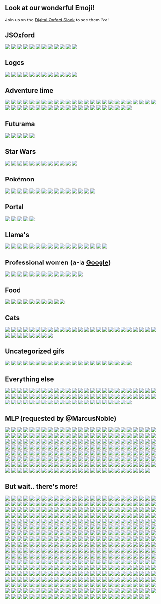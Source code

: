 ## Look at our wonderful Emoji!

Join us on the [Digital Oxford Slack](http://slack.digitaloxford.com) to see them _live_!


## JSOxford

![](https://raw.githubusercontent.com/omgmog/digitaloxford-slack-emojis/master/emoji/ben.png)
![](https://raw.githubusercontent.com/omgmog/digitaloxford-slack-emojis/master/emoji/benmas.png)
![](https://raw.githubusercontent.com/omgmog/digitaloxford-slack-emojis/master/emoji/benweek.png)
![](https://raw.githubusercontent.com/omgmog/digitaloxford-slack-emojis/master/emoji/benweekend.png)
![](https://raw.githubusercontent.com/omgmog/digitaloxford-slack-emojis/master/emoji/henry.png)
![](https://raw.githubusercontent.com/omgmog/digitaloxford-slack-emojis/master/emoji/js_emoji.png)
![](https://raw.githubusercontent.com/omgmog/digitaloxford-slack-emojis/master/emoji/jsoxford.png)
![](https://raw.githubusercontent.com/omgmog/digitaloxford-slack-emojis/master/emoji/marcuswow.png)
![](https://raw.githubusercontent.com/omgmog/digitaloxford-slack-emojis/master/emoji/marcuswow2.png)
![](https://raw.githubusercontent.com/omgmog/digitaloxford-slack-emojis/master/emoji/ohyeah.gif)
![](https://raw.githubusercontent.com/omgmog/digitaloxford-slack-emojis/master/emoji/seren.jpg)
![](https://raw.githubusercontent.com/omgmog/digitaloxford-slack-emojis/master/emoji/tomi.png)

## Logos

![](https://raw.githubusercontent.com/omgmog/digitaloxford-slack-emojis/master/emoji/_o.png)
![](https://raw.githubusercontent.com/omgmog/digitaloxford-slack-emojis/master/emoji/_m.png)
![](https://raw.githubusercontent.com/omgmog/digitaloxford-slack-emojis/master/emoji/_g.png)
![](https://raw.githubusercontent.com/omgmog/digitaloxford-slack-emojis/master/emoji/docker.png)
![](https://raw.githubusercontent.com/omgmog/digitaloxford-slack-emojis/master/emoji/html5.png)
![](https://raw.githubusercontent.com/omgmog/digitaloxford-slack-emojis/master/emoji/js.png)
![](https://raw.githubusercontent.com/omgmog/digitaloxford-slack-emojis/master/emoji/sass.png)
![](https://raw.githubusercontent.com/omgmog/digitaloxford-slack-emojis/master/emoji/twitter.png)
![](https://raw.githubusercontent.com/omgmog/digitaloxford-slack-emojis/master/emoji/winblows.png)
![](https://raw.githubusercontent.com/omgmog/digitaloxford-slack-emojis/master/emoji/meetup.png)
![](https://raw.githubusercontent.com/omgmog/digitaloxford-slack-emojis/master/emoji/pusher.png)
![](https://raw.githubusercontent.com/omgmog/digitaloxford-slack-emojis/master/emoji/python.png)

## Adventure time

![](https://raw.githubusercontent.com/omgmog/digitaloxford-slack-emojis/master/emoji/bmo1.png)
![](https://raw.githubusercontent.com/omgmog/digitaloxford-slack-emojis/master/emoji/bmo2.png)
![](https://raw.githubusercontent.com/omgmog/digitaloxford-slack-emojis/master/emoji/bmo3.png)
![](https://raw.githubusercontent.com/omgmog/digitaloxford-slack-emojis/master/emoji/bubblegum1.png)
![](https://raw.githubusercontent.com/omgmog/digitaloxford-slack-emojis/master/emoji/bubblegum2.png)
![](https://raw.githubusercontent.com/omgmog/digitaloxford-slack-emojis/master/emoji/finn1.png)
![](https://raw.githubusercontent.com/omgmog/digitaloxford-slack-emojis/master/emoji/finn10.png)
![](https://raw.githubusercontent.com/omgmog/digitaloxford-slack-emojis/master/emoji/finn11.png)
![](https://raw.githubusercontent.com/omgmog/digitaloxford-slack-emojis/master/emoji/finn12.png)
![](https://raw.githubusercontent.com/omgmog/digitaloxford-slack-emojis/master/emoji/finn13.png)
![](https://raw.githubusercontent.com/omgmog/digitaloxford-slack-emojis/master/emoji/finn2.png)
![](https://raw.githubusercontent.com/omgmog/digitaloxford-slack-emojis/master/emoji/finn3.png)
![](https://raw.githubusercontent.com/omgmog/digitaloxford-slack-emojis/master/emoji/finn4.png)
![](https://raw.githubusercontent.com/omgmog/digitaloxford-slack-emojis/master/emoji/finn5.png)
![](https://raw.githubusercontent.com/omgmog/digitaloxford-slack-emojis/master/emoji/finn6.png)
![](https://raw.githubusercontent.com/omgmog/digitaloxford-slack-emojis/master/emoji/finn7.png)
![](https://raw.githubusercontent.com/omgmog/digitaloxford-slack-emojis/master/emoji/finn8.png)
![](https://raw.githubusercontent.com/omgmog/digitaloxford-slack-emojis/master/emoji/finn9.png)
![](https://raw.githubusercontent.com/omgmog/digitaloxford-slack-emojis/master/emoji/fionna.png)
![](https://raw.githubusercontent.com/omgmog/digitaloxford-slack-emojis/master/emoji/fistbump.png)
![](https://raw.githubusercontent.com/omgmog/digitaloxford-slack-emojis/master/emoji/gunter1.png)
![](https://raw.githubusercontent.com/omgmog/digitaloxford-slack-emojis/master/emoji/gunter2.png)
![](https://raw.githubusercontent.com/omgmog/digitaloxford-slack-emojis/master/emoji/iceking1.png)
![](https://raw.githubusercontent.com/omgmog/digitaloxford-slack-emojis/master/emoji/iceking2.png)
![](https://raw.githubusercontent.com/omgmog/digitaloxford-slack-emojis/master/emoji/jake1.png)
![](https://raw.githubusercontent.com/omgmog/digitaloxford-slack-emojis/master/emoji/jake2.png)
![](https://raw.githubusercontent.com/omgmog/digitaloxford-slack-emojis/master/emoji/jake3.png)
![](https://raw.githubusercontent.com/omgmog/digitaloxford-slack-emojis/master/emoji/jake4.png)
![](https://raw.githubusercontent.com/omgmog/digitaloxford-slack-emojis/master/emoji/jake5.png)
![](https://raw.githubusercontent.com/omgmog/digitaloxford-slack-emojis/master/emoji/jake6.png)
![](https://raw.githubusercontent.com/omgmog/digitaloxford-slack-emojis/master/emoji/jake7.png)
![](https://raw.githubusercontent.com/omgmog/digitaloxford-slack-emojis/master/emoji/jake8.png)
![](https://raw.githubusercontent.com/omgmog/digitaloxford-slack-emojis/master/emoji/lemongrab.png)
![](https://raw.githubusercontent.com/omgmog/digitaloxford-slack-emojis/master/emoji/lsp1.png)
![](https://raw.githubusercontent.com/omgmog/digitaloxford-slack-emojis/master/emoji/lsp2.png)
![](https://raw.githubusercontent.com/omgmog/digitaloxford-slack-emojis/master/emoji/marceline1.png)
![](https://raw.githubusercontent.com/omgmog/digitaloxford-slack-emojis/master/emoji/marceline2.png)
![](https://raw.githubusercontent.com/omgmog/digitaloxford-slack-emojis/master/emoji/mrpig.png)
![](https://raw.githubusercontent.com/omgmog/digitaloxford-slack-emojis/master/emoji/peppermint1.png)
![](https://raw.githubusercontent.com/omgmog/digitaloxford-slack-emojis/master/emoji/peppermint2.png)
![](https://raw.githubusercontent.com/omgmog/digitaloxford-slack-emojis/master/emoji/phoebe1.png)
![](https://raw.githubusercontent.com/omgmog/digitaloxford-slack-emojis/master/emoji/phoebe2.png)
![](https://raw.githubusercontent.com/omgmog/digitaloxford-slack-emojis/master/emoji/treetrunks1.png)
![](https://raw.githubusercontent.com/omgmog/digitaloxford-slack-emojis/master/emoji/treetrunks2.png)
![](https://raw.githubusercontent.com/omgmog/digitaloxford-slack-emojis/master/emoji/unibow.png)
![](https://raw.githubusercontent.com/omgmog/digitaloxford-slack-emojis/master/emoji/worm.png)

## Futurama

![](https://raw.githubusercontent.com/omgmog/digitaloxford-slack-emojis/master/emoji/bender.gif)
![](https://raw.githubusercontent.com/omgmog/digitaloxford-slack-emojis/master/emoji/fry.png)
![](https://raw.githubusercontent.com/omgmog/digitaloxford-slack-emojis/master/emoji/hypno.gif)
![](https://raw.githubusercontent.com/omgmog/digitaloxford-slack-emojis/master/emoji/robotdance.gif)
![](https://raw.githubusercontent.com/omgmog/digitaloxford-slack-emojis/master/emoji/zoidberg.gif)

## Star Wars

![](https://raw.githubusercontent.com/omgmog/digitaloxford-slack-emojis/master/emoji/bb8.png)
![](https://raw.githubusercontent.com/omgmog/digitaloxford-slack-emojis/master/emoji/bbeight.png)
![](https://raw.githubusercontent.com/omgmog/digitaloxford-slack-emojis/master/emoji/c3po.png)
![](https://raw.githubusercontent.com/omgmog/digitaloxford-slack-emojis/master/emoji/captainphasma.png)
![](https://raw.githubusercontent.com/omgmog/digitaloxford-slack-emojis/master/emoji/chewie.png)
![](https://raw.githubusercontent.com/omgmog/digitaloxford-slack-emojis/master/emoji/kyloren.png)
![](https://raw.githubusercontent.com/omgmog/digitaloxford-slack-emojis/master/emoji/lightsaber.png)
![](https://raw.githubusercontent.com/omgmog/digitaloxford-slack-emojis/master/emoji/millenniumfalcon.png)
![](https://raw.githubusercontent.com/omgmog/digitaloxford-slack-emojis/master/emoji/stormtrooper.png)
![](https://raw.githubusercontent.com/omgmog/digitaloxford-slack-emojis/master/emoji/tiefighter.png)
![](https://raw.githubusercontent.com/omgmog/digitaloxford-slack-emojis/master/emoji/xwing.png)
![](https://raw.githubusercontent.com/omgmog/digitaloxford-slack-emojis/master/emoji/yoda.png)

## Pokémon

![](https://raw.githubusercontent.com/omgmog/digitaloxford-slack-emojis/master/emoji/bulbasaur.png)
![](https://raw.githubusercontent.com/omgmog/digitaloxford-slack-emojis/master/emoji/charizard.png)
![](https://raw.githubusercontent.com/omgmog/digitaloxford-slack-emojis/master/emoji/charmander.png)
![](https://raw.githubusercontent.com/omgmog/digitaloxford-slack-emojis/master/emoji/charmeleon.png)
![](https://raw.githubusercontent.com/omgmog/digitaloxford-slack-emojis/master/emoji/ditto.gif)
![](https://raw.githubusercontent.com/omgmog/digitaloxford-slack-emojis/master/emoji/ivysaur.png)
![](https://raw.githubusercontent.com/omgmog/digitaloxford-slack-emojis/master/emoji/jigglypuff.png)
![](https://raw.githubusercontent.com/omgmog/digitaloxford-slack-emojis/master/emoji/mew.png)
![](https://raw.githubusercontent.com/omgmog/digitaloxford-slack-emojis/master/emoji/mewtwo.png)
![](https://raw.githubusercontent.com/omgmog/digitaloxford-slack-emojis/master/emoji/pikachu.jpg)
![](https://raw.githubusercontent.com/omgmog/digitaloxford-slack-emojis/master/emoji/pokeball.png)
![](https://raw.githubusercontent.com/omgmog/digitaloxford-slack-emojis/master/emoji/psyduck.png)
![](https://raw.githubusercontent.com/omgmog/digitaloxford-slack-emojis/master/emoji/slowpoke.jpg)
![](https://raw.githubusercontent.com/omgmog/digitaloxford-slack-emojis/master/emoji/snorlax.png)
![](https://raw.githubusercontent.com/omgmog/digitaloxford-slack-emojis/master/emoji/squirtle.png)

## Portal

![](https://raw.githubusercontent.com/omgmog/digitaloxford-slack-emojis/master/emoji/adventurecore.png)
![](https://raw.githubusercontent.com/omgmog/digitaloxford-slack-emojis/master/emoji/companioncube.png)
![](https://raw.githubusercontent.com/omgmog/digitaloxford-slack-emojis/master/emoji/factcore.png)
![](https://raw.githubusercontent.com/omgmog/digitaloxford-slack-emojis/master/emoji/spacecore.png)
![](https://raw.githubusercontent.com/omgmog/digitaloxford-slack-emojis/master/emoji/wheatley.png)

## Llama's

![](https://raw.githubusercontent.com/omgmog/digitaloxford-slack-emojis/master/emoji/llamabored.gif)
![](https://raw.githubusercontent.com/omgmog/digitaloxford-slack-emojis/master/emoji/llamacomehere.gif)
![](https://raw.githubusercontent.com/omgmog/digitaloxford-slack-emojis/master/emoji/llamaconfused.gif)
![](https://raw.githubusercontent.com/omgmog/digitaloxford-slack-emojis/master/emoji/llamacool.gif)
![](https://raw.githubusercontent.com/omgmog/digitaloxford-slack-emojis/master/emoji/llamacute.gif)
![](https://raw.githubusercontent.com/omgmog/digitaloxford-slack-emojis/master/emoji/llamadance.gif)
![](https://raw.githubusercontent.com/omgmog/digitaloxford-slack-emojis/master/emoji/llamadude.gif)
![](https://raw.githubusercontent.com/omgmog/digitaloxford-slack-emojis/master/emoji/llamaexcited.gif)
![](https://raw.githubusercontent.com/omgmog/digitaloxford-slack-emojis/master/emoji/llamalaugh.gif)
![](https://raw.githubusercontent.com/omgmog/digitaloxford-slack-emojis/master/emoji/llamamad.gif)
![](https://raw.githubusercontent.com/omgmog/digitaloxford-slack-emojis/master/emoji/llamarub.gif)
![](https://raw.githubusercontent.com/omgmog/digitaloxford-slack-emojis/master/emoji/llamasad.gif)
![](https://raw.githubusercontent.com/omgmog/digitaloxford-slack-emojis/master/emoji/llamasnot.gif)
![](https://raw.githubusercontent.com/omgmog/digitaloxford-slack-emojis/master/emoji/llamasqueeze.gif)
![](https://raw.githubusercontent.com/omgmog/digitaloxford-slack-emojis/master/emoji/llamasweat.gif)
![](https://raw.githubusercontent.com/omgmog/digitaloxford-slack-emojis/master/emoji/llamatea.gif)
![](https://raw.githubusercontent.com/omgmog/digitaloxford-slack-emojis/master/emoji/llamaworried.gif)

## Professional women (a-la [Google](http://unicode.org/L2/L2016/16160-emoji-professions.pdf))

![](https://raw.githubusercontent.com/omgmog/digitaloxford-slack-emojis/master/emoji/wo_business.png)
![](https://raw.githubusercontent.com/omgmog/digitaloxford-slack-emojis/master/emoji/wo_chef.png)
![](https://raw.githubusercontent.com/omgmog/digitaloxford-slack-emojis/master/emoji/wo_doctor.png)
![](https://raw.githubusercontent.com/omgmog/digitaloxford-slack-emojis/master/emoji/wo_farmer.png)
![](https://raw.githubusercontent.com/omgmog/digitaloxford-slack-emojis/master/emoji/wo_graduate.png)
![](https://raw.githubusercontent.com/omgmog/digitaloxford-slack-emojis/master/emoji/wo_laptop.png)
![](https://raw.githubusercontent.com/omgmog/digitaloxford-slack-emojis/master/emoji/wo_mechanic.png)
![](https://raw.githubusercontent.com/omgmog/digitaloxford-slack-emojis/master/emoji/wo_rockstar.png)
![](https://raw.githubusercontent.com/omgmog/digitaloxford-slack-emojis/master/emoji/wo_scientist.png)
![](https://raw.githubusercontent.com/omgmog/digitaloxford-slack-emojis/master/emoji/wo_surgeon.png)
![](https://raw.githubusercontent.com/omgmog/digitaloxford-slack-emojis/master/emoji/wo_teacher.png)
![](https://raw.githubusercontent.com/omgmog/digitaloxford-slack-emojis/master/emoji/wo_technician.png)
![](https://raw.githubusercontent.com/omgmog/digitaloxford-slack-emojis/master/emoji/wo_welder.png)

## Food

![](https://raw.githubusercontent.com/omgmog/digitaloxford-slack-emojis/master/emoji/bacon.png)
![](https://raw.githubusercontent.com/omgmog/digitaloxford-slack-emojis/master/emoji/burger_cute.png)
![](https://raw.githubusercontent.com/omgmog/digitaloxford-slack-emojis/master/emoji/burgerbounce.gif)
![](https://raw.githubusercontent.com/omgmog/digitaloxford-slack-emojis/master/emoji/burgercute.png)
![](https://raw.githubusercontent.com/omgmog/digitaloxford-slack-emojis/master/emoji/burgerspin.gif)
![](https://raw.githubusercontent.com/omgmog/digitaloxford-slack-emojis/master/emoji/burgersquash.gif)
![](https://raw.githubusercontent.com/omgmog/digitaloxford-slack-emojis/master/emoji/burgerzoom.gif)
![](https://raw.githubusercontent.com/omgmog/digitaloxford-slack-emojis/master/emoji/chips.png)
![](https://raw.githubusercontent.com/omgmog/digitaloxford-slack-emojis/master/emoji/dorito.png)
![](https://raw.githubusercontent.com/omgmog/digitaloxford-slack-emojis/master/emoji/doritwo.gif)

## Cats

![](https://raw.githubusercontent.com/omgmog/digitaloxford-slack-emojis/master/emoji/apricot.png)
![](https://raw.githubusercontent.com/omgmog/digitaloxford-slack-emojis/master/emoji/bandit.png)
![](https://raw.githubusercontent.com/omgmog/digitaloxford-slack-emojis/master/emoji/bobthecat.png)
![](https://raw.githubusercontent.com/omgmog/digitaloxford-slack-emojis/master/emoji/bolt.png)
![](https://raw.githubusercontent.com/omgmog/digitaloxford-slack-emojis/master/emoji/breezy.png)
![](https://raw.githubusercontent.com/omgmog/digitaloxford-slack-emojis/master/emoji/callie.png)
![](https://raw.githubusercontent.com/omgmog/digitaloxford-slack-emojis/master/emoji/cocoa.png)
![](https://raw.githubusercontent.com/omgmog/digitaloxford-slack-emojis/master/emoji/dottie.png)
![](https://raw.githubusercontent.com/omgmog/digitaloxford-slack-emojis/master/emoji/fortune.png)
![](https://raw.githubusercontent.com/omgmog/digitaloxford-slack-emojis/master/emoji/fred.png)
![](https://raw.githubusercontent.com/omgmog/digitaloxford-slack-emojis/master/emoji/gabriel.png)
![](https://raw.githubusercontent.com/omgmog/digitaloxford-slack-emojis/master/emoji/ginger.png)
![](https://raw.githubusercontent.com/omgmog/digitaloxford-slack-emojis/master/emoji/gozer.png)
![](https://raw.githubusercontent.com/omgmog/digitaloxford-slack-emojis/master/emoji/lexy.png)
![](https://raw.githubusercontent.com/omgmog/digitaloxford-slack-emojis/master/emoji/mack.png)
![](https://raw.githubusercontent.com/omgmog/digitaloxford-slack-emojis/master/emoji/marshmallow.png)
![](https://raw.githubusercontent.com/omgmog/digitaloxford-slack-emojis/master/emoji/misty.png)
![](https://raw.githubusercontent.com/omgmog/digitaloxford-slack-emojis/master/emoji/patches.png)
![](https://raw.githubusercontent.com/omgmog/digitaloxford-slack-emojis/master/emoji/peaches.png)
![](https://raw.githubusercontent.com/omgmog/digitaloxford-slack-emojis/master/emoji/pepper.png)
![](https://raw.githubusercontent.com/omgmog/digitaloxford-slack-emojis/master/emoji/pickles.png)
![](https://raw.githubusercontent.com/omgmog/digitaloxford-slack-emojis/master/emoji/princess_.png)
![](https://raw.githubusercontent.com/omgmog/digitaloxford-slack-emojis/master/emoji/pumpkin.png)
![](https://raw.githubusercontent.com/omgmog/digitaloxford-slack-emojis/master/emoji/rascal.png)
![](https://raw.githubusercontent.com/omgmog/digitaloxford-slack-emojis/master/emoji/shadow.png)
![](https://raw.githubusercontent.com/omgmog/digitaloxford-slack-emojis/master/emoji/smokey.png)
![](https://raw.githubusercontent.com/omgmog/digitaloxford-slack-emojis/master/emoji/snowball.png)
![](https://raw.githubusercontent.com/omgmog/digitaloxford-slack-emojis/master/emoji/socks.png)
![](https://raw.githubusercontent.com/omgmog/digitaloxford-slack-emojis/master/emoji/speckles.png)
![](https://raw.githubusercontent.com/omgmog/digitaloxford-slack-emojis/master/emoji/sunny_.png)
![](https://raw.githubusercontent.com/omgmog/digitaloxford-slack-emojis/master/emoji/tabitha.png)
![](https://raw.githubusercontent.com/omgmog/digitaloxford-slack-emojis/master/emoji/tubbs.png)
![](https://raw.githubusercontent.com/omgmog/digitaloxford-slack-emojis/master/emoji/xerxes.png)

## Uncategorized gifs

![](https://raw.githubusercontent.com/omgmog/digitaloxford-slack-emojis/master/emoji/_crab.gif)
![](https://raw.githubusercontent.com/omgmog/digitaloxford-slack-emojis/master/emoji/_wave.gif)
![](https://raw.githubusercontent.com/omgmog/digitaloxford-slack-emojis/master/emoji/badger.gif)
![](https://raw.githubusercontent.com/omgmog/digitaloxford-slack-emojis/master/emoji/boomhead.gif)
![](https://raw.githubusercontent.com/omgmog/digitaloxford-slack-emojis/master/emoji/coin.gif)
![](https://raw.githubusercontent.com/omgmog/digitaloxford-slack-emojis/master/emoji/dancing_robot.gif)
![](https://raw.githubusercontent.com/omgmog/digitaloxford-slack-emojis/master/emoji/dogewow.gif)
![](https://raw.githubusercontent.com/omgmog/digitaloxford-slack-emojis/master/emoji/drum_roll.gif)
![](https://raw.githubusercontent.com/omgmog/digitaloxford-slack-emojis/master/emoji/giggity.gif)
![](https://raw.githubusercontent.com/omgmog/digitaloxford-slack-emojis/master/emoji/headdesk.gif)
![](https://raw.githubusercontent.com/omgmog/digitaloxford-slack-emojis/master/emoji/like.gif)
![](https://raw.githubusercontent.com/omgmog/digitaloxford-slack-emojis/master/emoji/nyancat.gif)
![](https://raw.githubusercontent.com/omgmog/digitaloxford-slack-emojis/master/emoji/poop3d.gif)
![](https://raw.githubusercontent.com/omgmog/digitaloxford-slack-emojis/master/emoji/rolleyes.gif)
![](https://raw.githubusercontent.com/omgmog/digitaloxford-slack-emojis/master/emoji/run.gif)
![](https://raw.githubusercontent.com/omgmog/digitaloxford-slack-emojis/master/emoji/timeforthat.gif)
![](https://raw.githubusercontent.com/omgmog/digitaloxford-slack-emojis/master/emoji/vr_happy.gif)
![](https://raw.githubusercontent.com/omgmog/digitaloxford-slack-emojis/master/emoji/vr_shock.gif)
![](https://raw.githubusercontent.com/omgmog/digitaloxford-slack-emojis/master/emoji/waving.gif)
![](https://raw.githubusercontent.com/omgmog/digitaloxford-slack-emojis/master/emoji/wavingarms.gif)
![](https://raw.githubusercontent.com/omgmog/digitaloxford-slack-emojis/master/emoji/wwave.gif)

## Everything else

![](https://raw.githubusercontent.com/omgmog/digitaloxford-slack-emojis/master/emoji/1up.png)
![](https://raw.githubusercontent.com/omgmog/digitaloxford-slack-emojis/master/emoji/_brain.png)
![](https://raw.githubusercontent.com/omgmog/digitaloxford-slack-emojis/master/emoji/_duck.png)
![](https://raw.githubusercontent.com/omgmog/digitaloxford-slack-emojis/master/emoji/_pinky.png)
![](https://raw.githubusercontent.com/omgmog/digitaloxford-slack-emojis/master/emoji/_pug_wizard.png)
![](https://raw.githubusercontent.com/omgmog/digitaloxford-slack-emojis/master/emoji/all_the_things.jpg)
![](https://raw.githubusercontent.com/omgmog/digitaloxford-slack-emojis/master/emoji/aplus.jpg)
![](https://raw.githubusercontent.com/omgmog/digitaloxford-slack-emojis/master/emoji/archer.png)
![](https://raw.githubusercontent.com/omgmog/digitaloxford-slack-emojis/master/emoji/awwyiss1.png)
![](https://raw.githubusercontent.com/omgmog/digitaloxford-slack-emojis/master/emoji/awwyiss2.png)
![](https://raw.githubusercontent.com/omgmog/digitaloxford-slack-emojis/master/emoji/badrazz.png)
![](https://raw.githubusercontent.com/omgmog/digitaloxford-slack-emojis/master/emoji/bin.png)
![](https://raw.githubusercontent.com/omgmog/digitaloxford-slack-emojis/master/emoji/bmfm1.png)
![](https://raw.githubusercontent.com/omgmog/digitaloxford-slack-emojis/master/emoji/bmfm2.png)
![](https://raw.githubusercontent.com/omgmog/digitaloxford-slack-emojis/master/emoji/brain.png)
![](https://raw.githubusercontent.com/omgmog/digitaloxford-slack-emojis/master/emoji/calm.png)
![](https://raw.githubusercontent.com/omgmog/digitaloxford-slack-emojis/master/emoji/constipated.png)
![](https://raw.githubusercontent.com/omgmog/digitaloxford-slack-emojis/master/emoji/devilhomer.png)
![](https://raw.githubusercontent.com/omgmog/digitaloxford-slack-emojis/master/emoji/dino.png)
![](https://raw.githubusercontent.com/omgmog/digitaloxford-slack-emojis/master/emoji/doge.png)
![](https://raw.githubusercontent.com/omgmog/digitaloxford-slack-emojis/master/emoji/duck.png)
![](https://raw.githubusercontent.com/omgmog/digitaloxford-slack-emojis/master/emoji/equals.jpg)
![](https://raw.githubusercontent.com/omgmog/digitaloxford-slack-emojis/master/emoji/exclamationmark.png)
![](https://raw.githubusercontent.com/omgmog/digitaloxford-slack-emojis/master/emoji/facepalm.png)
![](https://raw.githubusercontent.com/omgmog/digitaloxford-slack-emojis/master/emoji/failwhale.png)
![](https://raw.githubusercontent.com/omgmog/digitaloxford-slack-emojis/master/emoji/fingerscrossed.png)
![](https://raw.githubusercontent.com/omgmog/digitaloxford-slack-emojis/master/emoji/hamster_on_a_pig.png)
![](https://raw.githubusercontent.com/omgmog/digitaloxford-slack-emojis/master/emoji/handshake.png)
![](https://raw.githubusercontent.com/omgmog/digitaloxford-slack-emojis/master/emoji/heavy_equals_sign.jpg)
![](https://raw.githubusercontent.com/omgmog/digitaloxford-slack-emojis/master/emoji/hulksmash.png)
![](https://raw.githubusercontent.com/omgmog/digitaloxford-slack-emojis/master/emoji/infinity.png)
![](https://raw.githubusercontent.com/omgmog/digitaloxford-slack-emojis/master/emoji/jelly.png)
![](https://raw.githubusercontent.com/omgmog/digitaloxford-slack-emojis/master/emoji/katamari.png)
![](https://raw.githubusercontent.com/omgmog/digitaloxford-slack-emojis/master/emoji/katamariroll.gif)
![](https://raw.githubusercontent.com/omgmog/digitaloxford-slack-emojis/master/emoji/maths.png)
![](https://raw.githubusercontent.com/omgmog/digitaloxford-slack-emojis/master/emoji/metall.png)
![](https://raw.githubusercontent.com/omgmog/digitaloxford-slack-emojis/master/emoji/ninja.png)
![](https://raw.githubusercontent.com/omgmog/digitaloxford-slack-emojis/master/emoji/notsureif.png)
![](https://raw.githubusercontent.com/omgmog/digitaloxford-slack-emojis/master/emoji/oldmancrying.png)
![](https://raw.githubusercontent.com/omgmog/digitaloxford-slack-emojis/master/emoji/omg.png)
![](https://raw.githubusercontent.com/omgmog/digitaloxford-slack-emojis/master/emoji/ooga.png)
![](https://raw.githubusercontent.com/omgmog/digitaloxford-slack-emojis/master/emoji/owl.png)
![](https://raw.githubusercontent.com/omgmog/digitaloxford-slack-emojis/master/emoji/peppapig.png)
![](https://raw.githubusercontent.com/omgmog/digitaloxford-slack-emojis/master/emoji/pie.png)
![](https://raw.githubusercontent.com/omgmog/digitaloxford-slack-emojis/master/emoji/plusone.png)
![](https://raw.githubusercontent.com/omgmog/digitaloxford-slack-emojis/master/emoji/pr.png)
![](https://raw.githubusercontent.com/omgmog/digitaloxford-slack-emojis/master/emoji/pug.png)
![](https://raw.githubusercontent.com/omgmog/digitaloxford-slack-emojis/master/emoji/pug_wizard.png)
![](https://raw.githubusercontent.com/omgmog/digitaloxford-slack-emojis/master/emoji/pullrequest.png)
![](https://raw.githubusercontent.com/omgmog/digitaloxford-slack-emojis/master/emoji/raptor.png)
![](https://raw.githubusercontent.com/omgmog/digitaloxford-slack-emojis/master/emoji/rblack.png)
![](https://raw.githubusercontent.com/omgmog/digitaloxford-slack-emojis/master/emoji/sadpanda.png)
![](https://raw.githubusercontent.com/omgmog/digitaloxford-slack-emojis/master/emoji/shrug.png)
![](https://raw.githubusercontent.com/omgmog/digitaloxford-slack-emojis/master/emoji/shrug1.png)
![](https://raw.githubusercontent.com/omgmog/digitaloxford-slack-emojis/master/emoji/shrug2.png)
![](https://raw.githubusercontent.com/omgmog/digitaloxford-slack-emojis/master/emoji/shrug3.png)
![](https://raw.githubusercontent.com/omgmog/digitaloxford-slack-emojis/master/emoji/sock.png)
![](https://raw.githubusercontent.com/omgmog/digitaloxford-slack-emojis/master/emoji/standard_horse.png)
![](https://raw.githubusercontent.com/omgmog/digitaloxford-slack-emojis/master/emoji/stevenu.png)
![](https://raw.githubusercontent.com/omgmog/digitaloxford-slack-emojis/master/emoji/stevenu1.png)
![](https://raw.githubusercontent.com/omgmog/digitaloxford-slack-emojis/master/emoji/stevenu2.png)
![](https://raw.githubusercontent.com/omgmog/digitaloxford-slack-emojis/master/emoji/stevenu3.png)
![](https://raw.githubusercontent.com/omgmog/digitaloxford-slack-emojis/master/emoji/stevenucat.png)
![](https://raw.githubusercontent.com/omgmog/digitaloxford-slack-emojis/master/emoji/teaboard.png)
![](https://raw.githubusercontent.com/omgmog/digitaloxford-slack-emojis/master/emoji/tumbleweed.png)
![](https://raw.githubusercontent.com/omgmog/digitaloxford-slack-emojis/master/emoji/welsh_flag.png)
![](https://raw.githubusercontent.com/omgmog/digitaloxford-slack-emojis/master/emoji/whaleboat.png)
![](https://raw.githubusercontent.com/omgmog/digitaloxford-slack-emojis/master/emoji/why_not_both.jpg)
![](https://raw.githubusercontent.com/omgmog/digitaloxford-slack-emojis/master/emoji/wizard.png)
![](https://raw.githubusercontent.com/omgmog/digitaloxford-slack-emojis/master/emoji/woody.png)
![](https://raw.githubusercontent.com/omgmog/digitaloxford-slack-emojis/master/emoji/zombie.png)

## MLP (requested by @MarcusNoble)

![](https://raw.githubusercontent.com/omgmog/digitaloxford-slack-emojis/master/emoji/mlpabbored.png)
![](https://raw.githubusercontent.com/omgmog/digitaloxford-slack-emojis/master/emoji/mlpabhuh.png)
![](https://raw.githubusercontent.com/omgmog/digitaloxford-slack-emojis/master/emoji/mlpabmeh.png)
![](https://raw.githubusercontent.com/omgmog/digitaloxford-slack-emojis/master/emoji/mlpabsmile.png)
![](https://raw.githubusercontent.com/omgmog/digitaloxford-slack-emojis/master/emoji/mlpabstern.png)
![](https://raw.githubusercontent.com/omgmog/digitaloxford-slack-emojis/master/emoji/mlpabwut.png)
![](https://raw.githubusercontent.com/omgmog/digitaloxford-slack-emojis/master/emoji/mlpajbaffle.png)
![](https://raw.githubusercontent.com/omgmog/digitaloxford-slack-emojis/master/emoji/mlpajcower.png)
![](https://raw.githubusercontent.com/omgmog/digitaloxford-slack-emojis/master/emoji/mlpajcry.png)
![](https://raw.githubusercontent.com/omgmog/digitaloxford-slack-emojis/master/emoji/mlpajdoubt.png)
![](https://raw.githubusercontent.com/omgmog/digitaloxford-slack-emojis/master/emoji/mlpajfrown.png)
![](https://raw.githubusercontent.com/omgmog/digitaloxford-slack-emojis/master/emoji/mlpajhappy.png)
![](https://raw.githubusercontent.com/omgmog/digitaloxford-slack-emojis/master/emoji/mlpajlie.png)
![](https://raw.githubusercontent.com/omgmog/digitaloxford-slack-emojis/master/emoji/mlpajsly.png)
![](https://raw.githubusercontent.com/omgmog/digitaloxford-slack-emojis/master/emoji/mlpajsup.png)
![](https://raw.githubusercontent.com/omgmog/digitaloxford-slack-emojis/master/emoji/mlpajugh.png)
![](https://raw.githubusercontent.com/omgmog/digitaloxford-slack-emojis/master/emoji/mlpajwut.png)
![](https://raw.githubusercontent.com/omgmog/digitaloxford-slack-emojis/master/emoji/mlpallmybits.png)
![](https://raw.githubusercontent.com/omgmog/digitaloxford-slack-emojis/master/emoji/mlpangel.png)
![](https://raw.githubusercontent.com/omgmog/digitaloxford-slack-emojis/master/emoji/mlpapathia.png)
![](https://raw.githubusercontent.com/omgmog/digitaloxford-slack-emojis/master/emoji/mlpapplederp.png)
![](https://raw.githubusercontent.com/omgmog/digitaloxford-slack-emojis/master/emoji/mlpapplegasp.png)
![](https://raw.githubusercontent.com/omgmog/digitaloxford-slack-emojis/master/emoji/mlpawwyeah.png)
![](https://raw.githubusercontent.com/omgmog/digitaloxford-slack-emojis/master/emoji/mlpbonbon.png)
![](https://raw.githubusercontent.com/omgmog/digitaloxford-slack-emojis/master/emoji/mlpbulkbiceps.png)
![](https://raw.githubusercontent.com/omgmog/digitaloxford-slack-emojis/master/emoji/mlpcadance.png)
![](https://raw.githubusercontent.com/omgmog/digitaloxford-slack-emojis/master/emoji/mlpcadencesmile.png)
![](https://raw.githubusercontent.com/omgmog/digitaloxford-slack-emojis/master/emoji/mlpcelestia.png)
![](https://raw.githubusercontent.com/omgmog/digitaloxford-slack-emojis/master/emoji/mlpcelestiamad.png)
![](https://raw.githubusercontent.com/omgmog/digitaloxford-slack-emojis/master/emoji/mlpcelestiawut.png)
![](https://raw.githubusercontent.com/omgmog/digitaloxford-slack-emojis/master/emoji/mlpchangeling.png)
![](https://raw.githubusercontent.com/omgmog/digitaloxford-slack-emojis/master/emoji/mlpcheerilee.png)
![](https://raw.githubusercontent.com/omgmog/digitaloxford-slack-emojis/master/emoji/mlpchrysalis.png)
![](https://raw.githubusercontent.com/omgmog/digitaloxford-slack-emojis/master/emoji/mlpcockatrice.png)
![](https://raw.githubusercontent.com/omgmog/digitaloxford-slack-emojis/master/emoji/mlpcocosmile.png)
![](https://raw.githubusercontent.com/omgmog/digitaloxford-slack-emojis/master/emoji/mlpcolgate.png)
![](https://raw.githubusercontent.com/omgmog/digitaloxford-slack-emojis/master/emoji/mlpcutealoo.png)
![](https://raw.githubusercontent.com/omgmog/digitaloxford-slack-emojis/master/emoji/mlpdealwithit.png)
![](https://raw.githubusercontent.com/omgmog/digitaloxford-slack-emojis/master/emoji/mlpderp.png)
![](https://raw.githubusercontent.com/omgmog/digitaloxford-slack-emojis/master/emoji/mlpderpwizard.png)
![](https://raw.githubusercontent.com/omgmog/digitaloxford-slack-emojis/master/emoji/mlpderpyhappy.png)
![](https://raw.githubusercontent.com/omgmog/digitaloxford-slack-emojis/master/emoji/mlpderpyshock.png)
![](https://raw.githubusercontent.com/omgmog/digitaloxford-slack-emojis/master/emoji/mlpdiamondtiara.png)
![](https://raw.githubusercontent.com/omgmog/digitaloxford-slack-emojis/master/emoji/mlpdiscentia.png)
![](https://raw.githubusercontent.com/omgmog/digitaloxford-slack-emojis/master/emoji/mlpdiscordgrump.png)
![](https://raw.githubusercontent.com/omgmog/digitaloxford-slack-emojis/master/emoji/mlpdiscordsad.png)
![](https://raw.githubusercontent.com/omgmog/digitaloxford-slack-emojis/master/emoji/mlpdj.png)
![](https://raw.githubusercontent.com/omgmog/digitaloxford-slack-emojis/master/emoji/mlpdumbfabric.png)
![](https://raw.githubusercontent.com/omgmog/digitaloxford-slack-emojis/master/emoji/mlpeeyup.png)
![](https://raw.githubusercontent.com/omgmog/digitaloxford-slack-emojis/master/emoji/mlpfabulous.png)
![](https://raw.githubusercontent.com/omgmog/digitaloxford-slack-emojis/master/emoji/mlpfacehoof.png)
![](https://raw.githubusercontent.com/omgmog/digitaloxford-slack-emojis/master/emoji/mlpfillytgap.png)
![](https://raw.githubusercontent.com/omgmog/digitaloxford-slack-emojis/master/emoji/mlpflamflim.png)
![](https://raw.githubusercontent.com/omgmog/digitaloxford-slack-emojis/master/emoji/mlpflimflam.png)
![](https://raw.githubusercontent.com/omgmog/digitaloxford-slack-emojis/master/emoji/mlpflutterblush.png)
![](https://raw.githubusercontent.com/omgmog/digitaloxford-slack-emojis/master/emoji/mlpfluttercry.png)
![](https://raw.githubusercontent.com/omgmog/digitaloxford-slack-emojis/master/emoji/mlpflutterfear.png)
![](https://raw.githubusercontent.com/omgmog/digitaloxford-slack-emojis/master/emoji/mlpflutterhay.png)
![](https://raw.githubusercontent.com/omgmog/digitaloxford-slack-emojis/master/emoji/mlpflutterjerk.png)
![](https://raw.githubusercontent.com/omgmog/digitaloxford-slack-emojis/master/emoji/mlpflutterkay.png)
![](https://raw.githubusercontent.com/omgmog/digitaloxford-slack-emojis/master/emoji/mlpflutternice.png)
![](https://raw.githubusercontent.com/omgmog/digitaloxford-slack-emojis/master/emoji/mlpflutterroll.png)
![](https://raw.githubusercontent.com/omgmog/digitaloxford-slack-emojis/master/emoji/mlpfluttershh.png)
![](https://raw.githubusercontent.com/omgmog/digitaloxford-slack-emojis/master/emoji/mlpfluttershy.png)
![](https://raw.githubusercontent.com/omgmog/digitaloxford-slack-emojis/master/emoji/mlpfluttersrs.png)
![](https://raw.githubusercontent.com/omgmog/digitaloxford-slack-emojis/master/emoji/mlpflutterwhoa.png)
![](https://raw.githubusercontent.com/omgmog/digitaloxford-slack-emojis/master/emoji/mlpflutterwink.png)
![](https://raw.githubusercontent.com/omgmog/digitaloxford-slack-emojis/master/emoji/mlpflutteryay.png)
![](https://raw.githubusercontent.com/omgmog/digitaloxford-slack-emojis/master/emoji/mlpgilda.png)
![](https://raw.githubusercontent.com/omgmog/digitaloxford-slack-emojis/master/emoji/mlpgoodjob.png)
![](https://raw.githubusercontent.com/omgmog/digitaloxford-slack-emojis/master/emoji/mlpgrannysmith.png)
![](https://raw.githubusercontent.com/omgmog/digitaloxford-slack-emojis/master/emoji/mlpgross.png)
![](https://raw.githubusercontent.com/omgmog/digitaloxford-slack-emojis/master/emoji/mlpguard.png)
![](https://raw.githubusercontent.com/omgmog/digitaloxford-slack-emojis/master/emoji/mlphahaha.png)
![](https://raw.githubusercontent.com/omgmog/digitaloxford-slack-emojis/master/emoji/mlphappyluna.png)
![](https://raw.githubusercontent.com/omgmog/digitaloxford-slack-emojis/master/emoji/mlphmmm.png)
![](https://raw.githubusercontent.com/omgmog/digitaloxford-slack-emojis/master/emoji/mlphuhhuh.png)
![](https://raw.githubusercontent.com/omgmog/digitaloxford-slack-emojis/master/emoji/mlpjoy.png)
![](https://raw.githubusercontent.com/omgmog/digitaloxford-slack-emojis/master/emoji/mlplimestonegrin.png)
![](https://raw.githubusercontent.com/omgmog/digitaloxford-slack-emojis/master/emoji/mlplouder.png)
![](https://raw.githubusercontent.com/omgmog/digitaloxford-slack-emojis/master/emoji/mlploveme.png)
![](https://raw.githubusercontent.com/omgmog/digitaloxford-slack-emojis/master/emoji/mlplunagasp.png)
![](https://raw.githubusercontent.com/omgmog/digitaloxford-slack-emojis/master/emoji/mlplunamad.png)
![](https://raw.githubusercontent.com/omgmog/digitaloxford-slack-emojis/master/emoji/mlplunasad.png)
![](https://raw.githubusercontent.com/omgmog/digitaloxford-slack-emojis/master/emoji/mlplunateehee.png)
![](https://raw.githubusercontent.com/omgmog/digitaloxford-slack-emojis/master/emoji/mlplunawait.png)
![](https://raw.githubusercontent.com/omgmog/digitaloxford-slack-emojis/master/emoji/mlplyra.png)
![](https://raw.githubusercontent.com/omgmog/digitaloxford-slack-emojis/master/emoji/mlpmacintears.png)
![](https://raw.githubusercontent.com/omgmog/digitaloxford-slack-emojis/master/emoji/mlpmanspike.png)
![](https://raw.githubusercontent.com/omgmog/digitaloxford-slack-emojis/master/emoji/mlpmaud.png)
![](https://raw.githubusercontent.com/omgmog/digitaloxford-slack-emojis/master/emoji/mlpnightmaregrin.png)
![](https://raw.githubusercontent.com/omgmog/digitaloxford-slack-emojis/master/emoji/mlpnmm.png)
![](https://raw.githubusercontent.com/omgmog/digitaloxford-slack-emojis/master/emoji/mlpnoooo.png)
![](https://raw.githubusercontent.com/omgmog/digitaloxford-slack-emojis/master/emoji/mlpnotangry.png)
![](https://raw.githubusercontent.com/omgmog/digitaloxford-slack-emojis/master/emoji/mlpoctavia.png)
![](https://raw.githubusercontent.com/omgmog/digitaloxford-slack-emojis/master/emoji/mlpohcomeon.png)
![](https://raw.githubusercontent.com/omgmog/digitaloxford-slack-emojis/master/emoji/mlpohhi.png)
![](https://raw.githubusercontent.com/omgmog/digitaloxford-slack-emojis/master/emoji/mlpooh.png)
![](https://raw.githubusercontent.com/omgmog/digitaloxford-slack-emojis/master/emoji/mlpparty.png)
![](https://raw.githubusercontent.com/omgmog/digitaloxford-slack-emojis/master/emoji/mlpphotofinish.png)
![](https://raw.githubusercontent.com/omgmog/digitaloxford-slack-emojis/master/emoji/mlppinkamina.png)
![](https://raw.githubusercontent.com/omgmog/digitaloxford-slack-emojis/master/emoji/mlppinkieawe.png)
![](https://raw.githubusercontent.com/omgmog/digitaloxford-slack-emojis/master/emoji/mlppinkiefear.png)
![](https://raw.githubusercontent.com/omgmog/digitaloxford-slack-emojis/master/emoji/mlppinkiepout.png)
![](https://raw.githubusercontent.com/omgmog/digitaloxford-slack-emojis/master/emoji/mlppinkiesad.png)
![](https://raw.githubusercontent.com/omgmog/digitaloxford-slack-emojis/master/emoji/mlpppboring.png)
![](https://raw.githubusercontent.com/omgmog/digitaloxford-slack-emojis/master/emoji/mlpppcute.png)
![](https://raw.githubusercontent.com/omgmog/digitaloxford-slack-emojis/master/emoji/mlpppdont.png)
![](https://raw.githubusercontent.com/omgmog/digitaloxford-slack-emojis/master/emoji/mlpppreally.png)
![](https://raw.githubusercontent.com/omgmog/digitaloxford-slack-emojis/master/emoji/mlpppseesyou.png)
![](https://raw.githubusercontent.com/omgmog/digitaloxford-slack-emojis/master/emoji/mlpppshrug.png)
![](https://raw.githubusercontent.com/omgmog/digitaloxford-slack-emojis/master/emoji/mlppriceless.png)
![](https://raw.githubusercontent.com/omgmog/digitaloxford-slack-emojis/master/emoji/mlppunchdrunk.png)
![](https://raw.githubusercontent.com/omgmog/digitaloxford-slack-emojis/master/emoji/mlprapathia.png)
![](https://raw.githubusercontent.com/omgmog/digitaloxford-slack-emojis/master/emoji/mlprarishock.png)
![](https://raw.githubusercontent.com/omgmog/digitaloxford-slack-emojis/master/emoji/mlprarityannoyed.png)
![](https://raw.githubusercontent.com/omgmog/digitaloxford-slack-emojis/master/emoji/mlpraritydaww.png)
![](https://raw.githubusercontent.com/omgmog/digitaloxford-slack-emojis/master/emoji/mlpraritydress.png)
![](https://raw.githubusercontent.com/omgmog/digitaloxford-slack-emojis/master/emoji/mlprarityeww.png)
![](https://raw.githubusercontent.com/omgmog/digitaloxford-slack-emojis/master/emoji/mlpraritygrump.png)
![](https://raw.githubusercontent.com/omgmog/digitaloxford-slack-emojis/master/emoji/mlprarityjudge.png)
![](https://raw.githubusercontent.com/omgmog/digitaloxford-slack-emojis/master/emoji/mlpraritynews.png)
![](https://raw.githubusercontent.com/omgmog/digitaloxford-slack-emojis/master/emoji/mlprarityprimp.png)
![](https://raw.githubusercontent.com/omgmog/digitaloxford-slack-emojis/master/emoji/mlprarityreally.png)
![](https://raw.githubusercontent.com/omgmog/digitaloxford-slack-emojis/master/emoji/mlpraritysad.png)
![](https://raw.githubusercontent.com/omgmog/digitaloxford-slack-emojis/master/emoji/mlpraritytired.png)
![](https://raw.githubusercontent.com/omgmog/digitaloxford-slack-emojis/master/emoji/mlpraritywhine.png)
![](https://raw.githubusercontent.com/omgmog/digitaloxford-slack-emojis/master/emoji/mlpraritywhy.png)
![](https://raw.githubusercontent.com/omgmog/digitaloxford-slack-emojis/master/emoji/mlpraritywut.png)
![](https://raw.githubusercontent.com/omgmog/digitaloxford-slack-emojis/master/emoji/mlprarityyell.png)
![](https://raw.githubusercontent.com/omgmog/digitaloxford-slack-emojis/master/emoji/mlprdannoyed.png)
![](https://raw.githubusercontent.com/omgmog/digitaloxford-slack-emojis/master/emoji/mlprdcool.png)
![](https://raw.githubusercontent.com/omgmog/digitaloxford-slack-emojis/master/emoji/mlprdcry.png)
![](https://raw.githubusercontent.com/omgmog/digitaloxford-slack-emojis/master/emoji/mlprdhappy.png)
![](https://raw.githubusercontent.com/omgmog/digitaloxford-slack-emojis/master/emoji/mlprdhuh.png)
![](https://raw.githubusercontent.com/omgmog/digitaloxford-slack-emojis/master/emoji/mlprdsalute.png)
![](https://raw.githubusercontent.com/omgmog/digitaloxford-slack-emojis/master/emoji/mlprdscared.png)
![](https://raw.githubusercontent.com/omgmog/digitaloxford-slack-emojis/master/emoji/mlprdsitting.png)
![](https://raw.githubusercontent.com/omgmog/digitaloxford-slack-emojis/master/emoji/mlprdsmile.png)
![](https://raw.githubusercontent.com/omgmog/digitaloxford-slack-emojis/master/emoji/mlprdsnrk.png)
![](https://raw.githubusercontent.com/omgmog/digitaloxford-slack-emojis/master/emoji/mlprdwut.png)
![](https://raw.githubusercontent.com/omgmog/digitaloxford-slack-emojis/master/emoji/mlpsbbook.png)
![](https://raw.githubusercontent.com/omgmog/digitaloxford-slack-emojis/master/emoji/mlpsbshocked.png)
![](https://raw.githubusercontent.com/omgmog/digitaloxford-slack-emojis/master/emoji/mlpsbstare.png)
![](https://raw.githubusercontent.com/omgmog/digitaloxford-slack-emojis/master/emoji/mlpsbwtf.png)
![](https://raw.githubusercontent.com/omgmog/digitaloxford-slack-emojis/master/emoji/mlpscootablue.png)
![](https://raw.githubusercontent.com/omgmog/digitaloxford-slack-emojis/master/emoji/mlpscootacheer.png)
![](https://raw.githubusercontent.com/omgmog/digitaloxford-slack-emojis/master/emoji/mlpscootaderp.png)
![](https://raw.githubusercontent.com/omgmog/digitaloxford-slack-emojis/master/emoji/mlpscootaeww.png)
![](https://raw.githubusercontent.com/omgmog/digitaloxford-slack-emojis/master/emoji/mlpscootaloo.png)
![](https://raw.githubusercontent.com/omgmog/digitaloxford-slack-emojis/master/emoji/mlpscootaplease.png)
![](https://raw.githubusercontent.com/omgmog/digitaloxford-slack-emojis/master/emoji/mlpshiningarmor.png)
![](https://raw.githubusercontent.com/omgmog/digitaloxford-slack-emojis/master/emoji/mlpshiningpride.png)
![](https://raw.githubusercontent.com/omgmog/digitaloxford-slack-emojis/master/emoji/mlpsilverspoon.png)
![](https://raw.githubusercontent.com/omgmog/digitaloxford-slack-emojis/master/emoji/mlpskeptiloo.png)
![](https://raw.githubusercontent.com/omgmog/digitaloxford-slack-emojis/master/emoji/mlpsmooze.png)
![](https://raw.githubusercontent.com/omgmog/digitaloxford-slack-emojis/master/emoji/mlpsnails.png)
![](https://raw.githubusercontent.com/omgmog/digitaloxford-slack-emojis/master/emoji/mlpsneakybelle.png)
![](https://raw.githubusercontent.com/omgmog/digitaloxford-slack-emojis/master/emoji/mlpsoawesome.png)
![](https://raw.githubusercontent.com/omgmog/digitaloxford-slack-emojis/master/emoji/mlpsombra.png)
![](https://raw.githubusercontent.com/omgmog/digitaloxford-slack-emojis/master/emoji/mlpsotrue.png)
![](https://raw.githubusercontent.com/omgmog/digitaloxford-slack-emojis/master/emoji/mlpspikeapproves.png)
![](https://raw.githubusercontent.com/omgmog/digitaloxford-slack-emojis/master/emoji/mlpspikehappy.png)
![](https://raw.githubusercontent.com/omgmog/digitaloxford-slack-emojis/master/emoji/mlpspikemeh.png)
![](https://raw.githubusercontent.com/omgmog/digitaloxford-slack-emojis/master/emoji/mlpspikenervous.png)
![](https://raw.githubusercontent.com/omgmog/digitaloxford-slack-emojis/master/emoji/mlpspikepushy.png)
![](https://raw.githubusercontent.com/omgmog/digitaloxford-slack-emojis/master/emoji/mlpspikewhoa.png)
![](https://raw.githubusercontent.com/omgmog/digitaloxford-slack-emojis/master/emoji/mlpspikewtf.png)
![](https://raw.githubusercontent.com/omgmog/digitaloxford-slack-emojis/master/emoji/mlpspitfire.png)
![](https://raw.githubusercontent.com/omgmog/digitaloxford-slack-emojis/master/emoji/mlpsquintyjack.png)
![](https://raw.githubusercontent.com/omgmog/digitaloxford-slack-emojis/master/emoji/mlpstarlightrage.png)
![](https://raw.githubusercontent.com/omgmog/digitaloxford-slack-emojis/master/emoji/mlpsunsetshimmer.png)
![](https://raw.githubusercontent.com/omgmog/digitaloxford-slack-emojis/master/emoji/mlpsunsetsneaky.png)
![](https://raw.githubusercontent.com/omgmog/digitaloxford-slack-emojis/master/emoji/mlpswagintosh.png)
![](https://raw.githubusercontent.com/omgmog/digitaloxford-slack-emojis/master/emoji/mlptakealetter.png)
![](https://raw.githubusercontent.com/omgmog/digitaloxford-slack-emojis/master/emoji/mlpthcalm.png)
![](https://raw.githubusercontent.com/omgmog/digitaloxford-slack-emojis/master/emoji/mlpthehorror.png)
![](https://raw.githubusercontent.com/omgmog/digitaloxford-slack-emojis/master/emoji/mlptrixiesad.png)
![](https://raw.githubusercontent.com/omgmog/digitaloxford-slack-emojis/master/emoji/mlptrixiesmug.png)
![](https://raw.githubusercontent.com/omgmog/digitaloxford-slack-emojis/master/emoji/mlptroubleshoes.png)
![](https://raw.githubusercontent.com/omgmog/digitaloxford-slack-emojis/master/emoji/mlptwibeam.png)
![](https://raw.githubusercontent.com/omgmog/digitaloxford-slack-emojis/master/emoji/mlptwicrazy.png)
![](https://raw.githubusercontent.com/omgmog/digitaloxford-slack-emojis/master/emoji/mlptwidaw.png)
![](https://raw.githubusercontent.com/omgmog/digitaloxford-slack-emojis/master/emoji/mlptwipbbt.png)
![](https://raw.githubusercontent.com/omgmog/digitaloxford-slack-emojis/master/emoji/mlptwiponder.png)
![](https://raw.githubusercontent.com/omgmog/digitaloxford-slack-emojis/master/emoji/mlptwipride.png)
![](https://raw.githubusercontent.com/omgmog/digitaloxford-slack-emojis/master/emoji/mlptwirage.png)
![](https://raw.githubusercontent.com/omgmog/digitaloxford-slack-emojis/master/emoji/mlptwiright.png)
![](https://raw.githubusercontent.com/omgmog/digitaloxford-slack-emojis/master/emoji/mlptwisad.png)
![](https://raw.githubusercontent.com/omgmog/digitaloxford-slack-emojis/master/emoji/mlptwisecret.png)
![](https://raw.githubusercontent.com/omgmog/digitaloxford-slack-emojis/master/emoji/mlptwismile.png)
![](https://raw.githubusercontent.com/omgmog/digitaloxford-slack-emojis/master/emoji/mlptwismug.png)
![](https://raw.githubusercontent.com/omgmog/digitaloxford-slack-emojis/master/emoji/mlptwisquint.png)
![](https://raw.githubusercontent.com/omgmog/digitaloxford-slack-emojis/master/emoji/mlptwistare.png)
![](https://raw.githubusercontent.com/omgmog/digitaloxford-slack-emojis/master/emoji/mlpwahaha.png)
![](https://raw.githubusercontent.com/omgmog/digitaloxford-slack-emojis/master/emoji/mlpwasntme.png)
![](https://raw.githubusercontent.com/omgmog/digitaloxford-slack-emojis/master/emoji/mlpwhattheflut.png)
![](https://raw.githubusercontent.com/omgmog/digitaloxford-slack-emojis/master/emoji/mlpwhooves.png)
![](https://raw.githubusercontent.com/omgmog/digitaloxford-slack-emojis/master/emoji/mlpzecora.png)


## But wait.. there's more!

![](https://raw.githubusercontent.com/omgmog/digitaloxford-slack-emojis/master/emoji/76ers.png)
![](https://raw.githubusercontent.com/omgmog/digitaloxford-slack-emojis/master/emoji/aliensguy.jpg)
![](https://raw.githubusercontent.com/omgmog/digitaloxford-slack-emojis/master/emoji/amazon.png)
![](https://raw.githubusercontent.com/omgmog/digitaloxford-slack-emojis/master/emoji/america.gif)
![](https://raw.githubusercontent.com/omgmog/digitaloxford-slack-emojis/master/emoji/android.jpg)
![](https://raw.githubusercontent.com/omgmog/digitaloxford-slack-emojis/master/emoji/angry_trump.jpg)
![](https://raw.githubusercontent.com/omgmog/digitaloxford-slack-emojis/master/emoji/angryeyes.png)
![](https://raw.githubusercontent.com/omgmog/digitaloxford-slack-emojis/master/emoji/appleinc.png)
![](https://raw.githubusercontent.com/omgmog/digitaloxford-slack-emojis/master/emoji/asana.png)
![](https://raw.githubusercontent.com/omgmog/digitaloxford-slack-emojis/master/emoji/aw_yeah.gif)
![](https://raw.githubusercontent.com/omgmog/digitaloxford-slack-emojis/master/emoji/awwyeah.png)
![](https://raw.githubusercontent.com/omgmog/digitaloxford-slack-emojis/master/emoji/babelfish.png)
![](https://raw.githubusercontent.com/omgmog/digitaloxford-slack-emojis/master/emoji/back_away.gif)
![](https://raw.githubusercontent.com/omgmog/digitaloxford-slack-emojis/master/emoji/bananadance.gif)
![](https://raw.githubusercontent.com/omgmog/digitaloxford-slack-emojis/master/emoji/bananas.jpg)
![](https://raw.githubusercontent.com/omgmog/digitaloxford-slack-emojis/master/emoji/barf.png)
![](https://raw.githubusercontent.com/omgmog/digitaloxford-slack-emojis/master/emoji/basecamp.png)
![](https://raw.githubusercontent.com/omgmog/digitaloxford-slack-emojis/master/emoji/batman.gif)
![](https://raw.githubusercontent.com/omgmog/digitaloxford-slack-emojis/master/emoji/beachball.gif)
![](https://raw.githubusercontent.com/omgmog/digitaloxford-slack-emojis/master/emoji/beanbag.png)
![](https://raw.githubusercontent.com/omgmog/digitaloxford-slack-emojis/master/emoji/bernie_sanders.png)
![](https://raw.githubusercontent.com/omgmog/digitaloxford-slack-emojis/master/emoji/bird-person.png)
![](https://raw.githubusercontent.com/omgmog/digitaloxford-slack-emojis/master/emoji/blacksun.png)
![](https://raw.githubusercontent.com/omgmog/digitaloxford-slack-emojis/master/emoji/bluesteel.gif)
![](https://raw.githubusercontent.com/omgmog/digitaloxford-slack-emojis/master/emoji/bmo.gif)
![](https://raw.githubusercontent.com/omgmog/digitaloxford-slack-emojis/master/emoji/bob_ross.png)
![](https://raw.githubusercontent.com/omgmog/digitaloxford-slack-emojis/master/emoji/bobba_fett.gif)
![](https://raw.githubusercontent.com/omgmog/digitaloxford-slack-emojis/master/emoji/booom.gif)
![](https://raw.githubusercontent.com/omgmog/digitaloxford-slack-emojis/master/emoji/bows.gif)
![](https://raw.githubusercontent.com/omgmog/digitaloxford-slack-emojis/master/emoji/brb.gif)
![](https://raw.githubusercontent.com/omgmog/digitaloxford-slack-emojis/master/emoji/briefcase_wanker.jpg)
![](https://raw.githubusercontent.com/omgmog/digitaloxford-slack-emojis/master/emoji/bucha.jpg)
![](https://raw.githubusercontent.com/omgmog/digitaloxford-slack-emojis/master/emoji/bucks.png)
![](https://raw.githubusercontent.com/omgmog/digitaloxford-slack-emojis/master/emoji/bud_light.png)
![](https://raw.githubusercontent.com/omgmog/digitaloxford-slack-emojis/master/emoji/budweiser.jpg)
![](https://raw.githubusercontent.com/omgmog/digitaloxford-slack-emojis/master/emoji/bulls.png)
![](https://raw.githubusercontent.com/omgmog/digitaloxford-slack-emojis/master/emoji/butanimated.jpg)
![](https://raw.githubusercontent.com/omgmog/digitaloxford-slack-emojis/master/emoji/bye_boo.gif)
![](https://raw.githubusercontent.com/omgmog/digitaloxford-slack-emojis/master/emoji/captain_america.gif)
![](https://raw.githubusercontent.com/omgmog/digitaloxford-slack-emojis/master/emoji/captain_obvious.png)
![](https://raw.githubusercontent.com/omgmog/digitaloxford-slack-emojis/master/emoji/captain_phasma.png)
![](https://raw.githubusercontent.com/omgmog/digitaloxford-slack-emojis/master/emoji/carlton.gif)
![](https://raw.githubusercontent.com/omgmog/digitaloxford-slack-emojis/master/emoji/cartman.png)
![](https://raw.githubusercontent.com/omgmog/digitaloxford-slack-emojis/master/emoji/cavaliers.png)
![](https://raw.githubusercontent.com/omgmog/digitaloxford-slack-emojis/master/emoji/celebrate.gif)
![](https://raw.githubusercontent.com/omgmog/digitaloxford-slack-emojis/master/emoji/celeryman.gif)
![](https://raw.githubusercontent.com/omgmog/digitaloxford-slack-emojis/master/emoji/celtics.png)
![](https://raw.githubusercontent.com/omgmog/digitaloxford-slack-emojis/master/emoji/chad.gif)
![](https://raw.githubusercontent.com/omgmog/digitaloxford-slack-emojis/master/emoji/challenge_accepted.jpg)
![](https://raw.githubusercontent.com/omgmog/digitaloxford-slack-emojis/master/emoji/challenge_denied.jpg)
![](https://raw.githubusercontent.com/omgmog/digitaloxford-slack-emojis/master/emoji/chandler_dance.gif)
![](https://raw.githubusercontent.com/omgmog/digitaloxford-slack-emojis/master/emoji/cheeky.gif)
![](https://raw.githubusercontent.com/omgmog/digitaloxford-slack-emojis/master/emoji/cheese.png)
![](https://raw.githubusercontent.com/omgmog/digitaloxford-slack-emojis/master/emoji/chemex.png)
![](https://raw.githubusercontent.com/omgmog/digitaloxford-slack-emojis/master/emoji/chocobo.gif)
![](https://raw.githubusercontent.com/omgmog/digitaloxford-slack-emojis/master/emoji/chompy.gif)
![](https://raw.githubusercontent.com/omgmog/digitaloxford-slack-emojis/master/emoji/chrome.png)
![](https://raw.githubusercontent.com/omgmog/digitaloxford-slack-emojis/master/emoji/clapping.gif)
![](https://raw.githubusercontent.com/omgmog/digitaloxford-slack-emojis/master/emoji/classy_pbj_time.gif)
![](https://raw.githubusercontent.com/omgmog/digitaloxford-slack-emojis/master/emoji/clippers.png)
![](https://raw.githubusercontent.com/omgmog/digitaloxford-slack-emojis/master/emoji/clojure.gif)
![](https://raw.githubusercontent.com/omgmog/digitaloxford-slack-emojis/master/emoji/coconut.png)
![](https://raw.githubusercontent.com/omgmog/digitaloxford-slack-emojis/master/emoji/command.png)
![](https://raw.githubusercontent.com/omgmog/digitaloxford-slack-emojis/master/emoji/companion_cube.png)
![](https://raw.githubusercontent.com/omgmog/digitaloxford-slack-emojis/master/emoji/con-air.jpg)
![](https://raw.githubusercontent.com/omgmog/digitaloxford-slack-emojis/master/emoji/corndog.png)
![](https://raw.githubusercontent.com/omgmog/digitaloxford-slack-emojis/master/emoji/corona.jpg)
![](https://raw.githubusercontent.com/omgmog/digitaloxford-slack-emojis/master/emoji/creeper.jpg)
![](https://raw.githubusercontent.com/omgmog/digitaloxford-slack-emojis/master/emoji/crowdfire.png)
![](https://raw.githubusercontent.com/omgmog/digitaloxford-slack-emojis/master/emoji/crying.png)
![](https://raw.githubusercontent.com/omgmog/digitaloxford-slack-emojis/master/emoji/crying_jordan.png)
![](https://raw.githubusercontent.com/omgmog/digitaloxford-slack-emojis/master/emoji/crying_kim_kardashian.png)
![](https://raw.githubusercontent.com/omgmog/digitaloxford-slack-emojis/master/emoji/dance.gif)
![](https://raw.githubusercontent.com/omgmog/digitaloxford-slack-emojis/master/emoji/dance_awkward.gif)
![](https://raw.githubusercontent.com/omgmog/digitaloxford-slack-emojis/master/emoji/dancing_corgi.gif)
![](https://raw.githubusercontent.com/omgmog/digitaloxford-slack-emojis/master/emoji/dancing_hotdog.gif)
![](https://raw.githubusercontent.com/omgmog/digitaloxford-slack-emojis/master/emoji/dancing_lisa.gif)
![](https://raw.githubusercontent.com/omgmog/digitaloxford-slack-emojis/master/emoji/dancing_penguin.gif)
![](https://raw.githubusercontent.com/omgmog/digitaloxford-slack-emojis/master/emoji/dancing_pickle.gif)
![](https://raw.githubusercontent.com/omgmog/digitaloxford-slack-emojis/master/emoji/darth_vader.png)
![](https://raw.githubusercontent.com/omgmog/digitaloxford-slack-emojis/master/emoji/datadog.png)
![](https://raw.githubusercontent.com/omgmog/digitaloxford-slack-emojis/master/emoji/datboi.gif)
![](https://raw.githubusercontent.com/omgmog/digitaloxford-slack-emojis/master/emoji/deadmau5.png)
![](https://raw.githubusercontent.com/omgmog/digitaloxford-slack-emojis/master/emoji/deadpool.png)
![](https://raw.githubusercontent.com/omgmog/digitaloxford-slack-emojis/master/emoji/deal_with_it.png)
![](https://raw.githubusercontent.com/omgmog/digitaloxford-slack-emojis/master/emoji/death_star.png)
![](https://raw.githubusercontent.com/omgmog/digitaloxford-slack-emojis/master/emoji/decepticon.jpg)
![](https://raw.githubusercontent.com/omgmog/digitaloxford-slack-emojis/master/emoji/defeat_the_porpoise.png)
![](https://raw.githubusercontent.com/omgmog/digitaloxford-slack-emojis/master/emoji/dentures.png)
![](https://raw.githubusercontent.com/omgmog/digitaloxford-slack-emojis/master/emoji/deputy.jpg)
![](https://raw.githubusercontent.com/omgmog/digitaloxford-slack-emojis/master/emoji/devil.gif)
![](https://raw.githubusercontent.com/omgmog/digitaloxford-slack-emojis/master/emoji/dickbutt.png)
![](https://raw.githubusercontent.com/omgmog/digitaloxford-slack-emojis/master/emoji/disco.gif)
![](https://raw.githubusercontent.com/omgmog/digitaloxford-slack-emojis/master/emoji/disco_dance.gif)
![](https://raw.githubusercontent.com/omgmog/digitaloxford-slack-emojis/master/emoji/dna.png)
![](https://raw.githubusercontent.com/omgmog/digitaloxford-slack-emojis/master/emoji/doge2.png)
![](https://raw.githubusercontent.com/omgmog/digitaloxford-slack-emojis/master/emoji/domo.png)
![](https://raw.githubusercontent.com/omgmog/digitaloxford-slack-emojis/master/emoji/donald_trump.png)
![](https://raw.githubusercontent.com/omgmog/digitaloxford-slack-emojis/master/emoji/doom_acid_barrel.gif)
![](https://raw.githubusercontent.com/omgmog/digitaloxford-slack-emojis/master/emoji/doom_flame_barrel.gif)
![](https://raw.githubusercontent.com/omgmog/digitaloxford-slack-emojis/master/emoji/doom_gib.gif)
![](https://raw.githubusercontent.com/omgmog/digitaloxford-slack-emojis/master/emoji/doom_look.gif)
![](https://raw.githubusercontent.com/omgmog/digitaloxford-slack-emojis/master/emoji/doom_lost_soul.gif)
![](https://raw.githubusercontent.com/omgmog/digitaloxford-slack-emojis/master/emoji/doom_mad.gif)
![](https://raw.githubusercontent.com/omgmog/digitaloxford-slack-emojis/master/emoji/door_stop.png)
![](https://raw.githubusercontent.com/omgmog/digitaloxford-slack-emojis/master/emoji/doot.png)
![](https://raw.githubusercontent.com/omgmog/digitaloxford-slack-emojis/master/emoji/drake.gif)
![](https://raw.githubusercontent.com/omgmog/digitaloxford-slack-emojis/master/emoji/drool.gif)
![](https://raw.githubusercontent.com/omgmog/digitaloxford-slack-emojis/master/emoji/dropbox.png)
![](https://raw.githubusercontent.com/omgmog/digitaloxford-slack-emojis/master/emoji/droplr.png)
![](https://raw.githubusercontent.com/omgmog/digitaloxford-slack-emojis/master/emoji/easy_button.png)
![](https://raw.githubusercontent.com/omgmog/digitaloxford-slack-emojis/master/emoji/elmo.png)
![](https://raw.githubusercontent.com/omgmog/digitaloxford-slack-emojis/master/emoji/empathy.png)
![](https://raw.githubusercontent.com/omgmog/digitaloxford-slack-emojis/master/emoji/empire.png)
![](https://raw.githubusercontent.com/omgmog/digitaloxford-slack-emojis/master/emoji/epic_win.png)
![](https://raw.githubusercontent.com/omgmog/digitaloxford-slack-emojis/master/emoji/ermygerd.gif)
![](https://raw.githubusercontent.com/omgmog/digitaloxford-slack-emojis/master/emoji/ether.png)
![](https://raw.githubusercontent.com/omgmog/digitaloxford-slack-emojis/master/emoji/evil.png)
![](https://raw.githubusercontent.com/omgmog/digitaloxford-slack-emojis/master/emoji/excellent.png)
![](https://raw.githubusercontent.com/omgmog/digitaloxford-slack-emojis/master/emoji/excite_biker.gif)
![](https://raw.githubusercontent.com/omgmog/digitaloxford-slack-emojis/master/emoji/excited.gif)
![](https://raw.githubusercontent.com/omgmog/digitaloxford-slack-emojis/master/emoji/eyeroll.gif)
![](https://raw.githubusercontent.com/omgmog/digitaloxford-slack-emojis/master/emoji/facebook.png)
![](https://raw.githubusercontent.com/omgmog/digitaloxford-slack-emojis/master/emoji/facedesk.gif)
![](https://raw.githubusercontent.com/omgmog/digitaloxford-slack-emojis/master/emoji/farnsworth.png)
![](https://raw.githubusercontent.com/omgmog/digitaloxford-slack-emojis/master/emoji/fb-angry.gif)
![](https://raw.githubusercontent.com/omgmog/digitaloxford-slack-emojis/master/emoji/fb-heart.gif)
![](https://raw.githubusercontent.com/omgmog/digitaloxford-slack-emojis/master/emoji/fb-laugh.gif)
![](https://raw.githubusercontent.com/omgmog/digitaloxford-slack-emojis/master/emoji/fb-like.gif)
![](https://raw.githubusercontent.com/omgmog/digitaloxford-slack-emojis/master/emoji/fb-sad.gif)
![](https://raw.githubusercontent.com/omgmog/digitaloxford-slack-emojis/master/emoji/fb-wow.gif)
![](https://raw.githubusercontent.com/omgmog/digitaloxford-slack-emojis/master/emoji/feels.png)
![](https://raw.githubusercontent.com/omgmog/digitaloxford-slack-emojis/master/emoji/finger_hole.gif)
![](https://raw.githubusercontent.com/omgmog/digitaloxford-slack-emojis/master/emoji/fingers-crossed.png)
![](https://raw.githubusercontent.com/omgmog/digitaloxford-slack-emojis/master/emoji/fingers_crossed.jpg)
![](https://raw.githubusercontent.com/omgmog/digitaloxford-slack-emojis/master/emoji/finn.gif)
![](https://raw.githubusercontent.com/omgmog/digitaloxford-slack-emojis/master/emoji/fireball.gif)
![](https://raw.githubusercontent.com/omgmog/digitaloxford-slack-emojis/master/emoji/firefox.png)
![](https://raw.githubusercontent.com/omgmog/digitaloxford-slack-emojis/master/emoji/fist_bump.gif)
![](https://raw.githubusercontent.com/omgmog/digitaloxford-slack-emojis/master/emoji/flag_on_the_play.jpg)
![](https://raw.githubusercontent.com/omgmog/digitaloxford-slack-emojis/master/emoji/flames.gif)
![](https://raw.githubusercontent.com/omgmog/digitaloxford-slack-emojis/master/emoji/flash.gif)
![](https://raw.githubusercontent.com/omgmog/digitaloxford-slack-emojis/master/emoji/flying_money_with_wings.gif)
![](https://raw.githubusercontent.com/omgmog/digitaloxford-slack-emojis/master/emoji/freddo.png)
![](https://raw.githubusercontent.com/omgmog/digitaloxford-slack-emojis/master/emoji/freezing.png)
![](https://raw.githubusercontent.com/omgmog/digitaloxford-slack-emojis/master/emoji/frenchpress.png)
![](https://raw.githubusercontent.com/omgmog/digitaloxford-slack-emojis/master/emoji/gandalf.gif)
![](https://raw.githubusercontent.com/omgmog/digitaloxford-slack-emojis/master/emoji/gasp.png)
![](https://raw.githubusercontent.com/omgmog/digitaloxford-slack-emojis/master/emoji/gir_dance.gif)
![](https://raw.githubusercontent.com/omgmog/digitaloxford-slack-emojis/master/emoji/github.png)
![](https://raw.githubusercontent.com/omgmog/digitaloxford-slack-emojis/master/emoji/gizmo.jpg)
![](https://raw.githubusercontent.com/omgmog/digitaloxford-slack-emojis/master/emoji/glowstick.gif)
![](https://raw.githubusercontent.com/omgmog/digitaloxford-slack-emojis/master/emoji/gmail.png)
![](https://raw.githubusercontent.com/omgmog/digitaloxford-slack-emojis/master/emoji/golang.png)
![](https://raw.githubusercontent.com/omgmog/digitaloxford-slack-emojis/master/emoji/good_job.gif)
![](https://raw.githubusercontent.com/omgmog/digitaloxford-slack-emojis/master/emoji/google.png)
![](https://raw.githubusercontent.com/omgmog/digitaloxford-slack-emojis/master/emoji/goomba.gif)
![](https://raw.githubusercontent.com/omgmog/digitaloxford-slack-emojis/master/emoji/grizzlies.png)
![](https://raw.githubusercontent.com/omgmog/digitaloxford-slack-emojis/master/emoji/growler.png)
![](https://raw.githubusercontent.com/omgmog/digitaloxford-slack-emojis/master/emoji/grumpycat.png)
![](https://raw.githubusercontent.com/omgmog/digitaloxford-slack-emojis/master/emoji/guiness.jpg)
![](https://raw.githubusercontent.com/omgmog/digitaloxford-slack-emojis/master/emoji/hadouken.jpg)
![](https://raw.githubusercontent.com/omgmog/digitaloxford-slack-emojis/master/emoji/hahabusiness.png)
![](https://raw.githubusercontent.com/omgmog/digitaloxford-slack-emojis/master/emoji/hammer_time.gif)
![](https://raw.githubusercontent.com/omgmog/digitaloxford-slack-emojis/master/emoji/happening.gif)
![](https://raw.githubusercontent.com/omgmog/digitaloxford-slack-emojis/master/emoji/happy_obama.png)
![](https://raw.githubusercontent.com/omgmog/digitaloxford-slack-emojis/master/emoji/happygoat.gif)
![](https://raw.githubusercontent.com/omgmog/digitaloxford-slack-emojis/master/emoji/harold.jpg)
![](https://raw.githubusercontent.com/omgmog/digitaloxford-slack-emojis/master/emoji/harry.gif)
![](https://raw.githubusercontent.com/omgmog/digitaloxford-slack-emojis/master/emoji/hat.png)
![](https://raw.githubusercontent.com/omgmog/digitaloxford-slack-emojis/master/emoji/hawks.png)
![](https://raw.githubusercontent.com/omgmog/digitaloxford-slack-emojis/master/emoji/headcrab.gif)
![](https://raw.githubusercontent.com/omgmog/digitaloxford-slack-emojis/master/emoji/heat.png)
![](https://raw.githubusercontent.com/omgmog/digitaloxford-slack-emojis/master/emoji/heisenberg.png)
![](https://raw.githubusercontent.com/omgmog/digitaloxford-slack-emojis/master/emoji/heres_johnny.png)
![](https://raw.githubusercontent.com/omgmog/digitaloxford-slack-emojis/master/emoji/heroku.png)
![](https://raw.githubusercontent.com/omgmog/digitaloxford-slack-emojis/master/emoji/hey-girl.png)
![](https://raw.githubusercontent.com/omgmog/digitaloxford-slack-emojis/master/emoji/high_speed_rail.png)
![](https://raw.githubusercontent.com/omgmog/digitaloxford-slack-emojis/master/emoji/hillary_clinton.png)
![](https://raw.githubusercontent.com/omgmog/digitaloxford-slack-emojis/master/emoji/hipster.png)
![](https://raw.githubusercontent.com/omgmog/digitaloxford-slack-emojis/master/emoji/hipster_oversized_glasses.png)
![](https://raw.githubusercontent.com/omgmog/digitaloxford-slack-emojis/master/emoji/hodor.png)
![](https://raw.githubusercontent.com/omgmog/digitaloxford-slack-emojis/master/emoji/homer-disappear.gif)
![](https://raw.githubusercontent.com/omgmog/digitaloxford-slack-emojis/master/emoji/homer_disappear.gif)
![](https://raw.githubusercontent.com/omgmog/digitaloxford-slack-emojis/master/emoji/honeybadger.png)
![](https://raw.githubusercontent.com/omgmog/digitaloxford-slack-emojis/master/emoji/hornets.png)
![](https://raw.githubusercontent.com/omgmog/digitaloxford-slack-emojis/master/emoji/humpday.png)
![](https://raw.githubusercontent.com/omgmog/digitaloxford-slack-emojis/master/emoji/hungover.gif)
![](https://raw.githubusercontent.com/omgmog/digitaloxford-slack-emojis/master/emoji/hypnotoad.gif)
![](https://raw.githubusercontent.com/omgmog/digitaloxford-slack-emojis/master/emoji/i_see_what_you_did_there.png)
![](https://raw.githubusercontent.com/omgmog/digitaloxford-slack-emojis/master/emoji/ibm.png)
![](https://raw.githubusercontent.com/omgmog/digitaloxford-slack-emojis/master/emoji/illustrator.png)
![](https://raw.githubusercontent.com/omgmog/digitaloxford-slack-emojis/master/emoji/imposibru.png)
![](https://raw.githubusercontent.com/omgmog/digitaloxford-slack-emojis/master/emoji/indesign.png)
![](https://raw.githubusercontent.com/omgmog/digitaloxford-slack-emojis/master/emoji/insanity_wolf.png)
![](https://raw.githubusercontent.com/omgmog/digitaloxford-slack-emojis/master/emoji/instacart.png)
![](https://raw.githubusercontent.com/omgmog/digitaloxford-slack-emojis/master/emoji/instagram.png)
![](https://raw.githubusercontent.com/omgmog/digitaloxford-slack-emojis/master/emoji/internet_explorer.png)
![](https://raw.githubusercontent.com/omgmog/digitaloxford-slack-emojis/master/emoji/jake_wink.gif)
![](https://raw.githubusercontent.com/omgmog/digitaloxford-slack-emojis/master/emoji/java.png)
![](https://raw.githubusercontent.com/omgmog/digitaloxford-slack-emojis/master/emoji/javascript.png)
![](https://raw.githubusercontent.com/omgmog/digitaloxford-slack-emojis/master/emoji/jazz.png)
![](https://raw.githubusercontent.com/omgmog/digitaloxford-slack-emojis/master/emoji/jordan_cry.png)
![](https://raw.githubusercontent.com/omgmog/digitaloxford-slack-emojis/master/emoji/jsox_laser_horse.png)
![](https://raw.githubusercontent.com/omgmog/digitaloxford-slack-emojis/master/emoji/kanye_west.png)
![](https://raw.githubusercontent.com/omgmog/digitaloxford-slack-emojis/master/emoji/kappa.png)
![](https://raw.githubusercontent.com/omgmog/digitaloxford-slack-emojis/master/emoji/kenny.png)
![](https://raw.githubusercontent.com/omgmog/digitaloxford-slack-emojis/master/emoji/kerbal_space_program.jpg)
![](https://raw.githubusercontent.com/omgmog/digitaloxford-slack-emojis/master/emoji/kid-deal.gif)
![](https://raw.githubusercontent.com/omgmog/digitaloxford-slack-emojis/master/emoji/kings.png)
![](https://raw.githubusercontent.com/omgmog/digitaloxford-slack-emojis/master/emoji/kirby.gif)
![](https://raw.githubusercontent.com/omgmog/digitaloxford-slack-emojis/master/emoji/knicks.png)
![](https://raw.githubusercontent.com/omgmog/digitaloxford-slack-emojis/master/emoji/knuckles.gif)
![](https://raw.githubusercontent.com/omgmog/digitaloxford-slack-emojis/master/emoji/knuckles_waiting.gif)
![](https://raw.githubusercontent.com/omgmog/digitaloxford-slack-emojis/master/emoji/koopakart.gif)
![](https://raw.githubusercontent.com/omgmog/digitaloxford-slack-emojis/master/emoji/kungfu.gif)
![](https://raw.githubusercontent.com/omgmog/digitaloxford-slack-emojis/master/emoji/kyle.png)
![](https://raw.githubusercontent.com/omgmog/digitaloxford-slack-emojis/master/emoji/kylo_ren.png)
![](https://raw.githubusercontent.com/omgmog/digitaloxford-slack-emojis/master/emoji/lacroix.png)
![](https://raw.githubusercontent.com/omgmog/digitaloxford-slack-emojis/master/emoji/lakers.png)
![](https://raw.githubusercontent.com/omgmog/digitaloxford-slack-emojis/master/emoji/lalala.gif)
![](https://raw.githubusercontent.com/omgmog/digitaloxford-slack-emojis/master/emoji/landspeeder.png)
![](https://raw.githubusercontent.com/omgmog/digitaloxford-slack-emojis/master/emoji/laugh.gif)
![](https://raw.githubusercontent.com/omgmog/digitaloxford-slack-emojis/master/emoji/lebowski-what-day.gif)
![](https://raw.githubusercontent.com/omgmog/digitaloxford-slack-emojis/master/emoji/left_shark.gif)
![](https://raw.githubusercontent.com/omgmog/digitaloxford-slack-emojis/master/emoji/leftshark.gif)
![](https://raw.githubusercontent.com/omgmog/digitaloxford-slack-emojis/master/emoji/lel.png)
![](https://raw.githubusercontent.com/omgmog/digitaloxford-slack-emojis/master/emoji/lifeishard.gif)
![](https://raw.githubusercontent.com/omgmog/digitaloxford-slack-emojis/master/emoji/liftoff.gif)
![](https://raw.githubusercontent.com/omgmog/digitaloxford-slack-emojis/master/emoji/lilbub.png)
![](https://raw.githubusercontent.com/omgmog/digitaloxford-slack-emojis/master/emoji/link-run.gif)
![](https://raw.githubusercontent.com/omgmog/digitaloxford-slack-emojis/master/emoji/link-spin.gif)
![](https://raw.githubusercontent.com/omgmog/digitaloxford-slack-emojis/master/emoji/link-triforce.png)
![](https://raw.githubusercontent.com/omgmog/digitaloxford-slack-emojis/master/emoji/lol.gif)
![](https://raw.githubusercontent.com/omgmog/digitaloxford-slack-emojis/master/emoji/lumberg.jpg)
![](https://raw.githubusercontent.com/omgmog/digitaloxford-slack-emojis/master/emoji/magic.gif)
![](https://raw.githubusercontent.com/omgmog/digitaloxford-slack-emojis/master/emoji/mailchimp.png)
![](https://raw.githubusercontent.com/omgmog/digitaloxford-slack-emojis/master/emoji/mario-block.png)
![](https://raw.githubusercontent.com/omgmog/digitaloxford-slack-emojis/master/emoji/mario.png)
![](https://raw.githubusercontent.com/omgmog/digitaloxford-slack-emojis/master/emoji/matrix.gif)
![](https://raw.githubusercontent.com/omgmog/digitaloxford-slack-emojis/master/emoji/mavericks.png)
![](https://raw.githubusercontent.com/omgmog/digitaloxford-slack-emojis/master/emoji/mcdonalds.png)
![](https://raw.githubusercontent.com/omgmog/digitaloxford-slack-emojis/master/emoji/meditating.gif)
![](https://raw.githubusercontent.com/omgmog/digitaloxford-slack-emojis/master/emoji/meeseeks.png)
![](https://raw.githubusercontent.com/omgmog/digitaloxford-slack-emojis/master/emoji/megalizard.gif)
![](https://raw.githubusercontent.com/omgmog/digitaloxford-slack-emojis/master/emoji/megusta.png)
![](https://raw.githubusercontent.com/omgmog/digitaloxford-slack-emojis/master/emoji/merica.gif)
![](https://raw.githubusercontent.com/omgmog/digitaloxford-slack-emojis/master/emoji/metroid.gif)
![](https://raw.githubusercontent.com/omgmog/digitaloxford-slack-emojis/master/emoji/mic_drop.jpg)
![](https://raw.githubusercontent.com/omgmog/digitaloxford-slack-emojis/master/emoji/mindblown.gif)
![](https://raw.githubusercontent.com/omgmog/digitaloxford-slack-emojis/master/emoji/minion_wave.png)
![](https://raw.githubusercontent.com/omgmog/digitaloxford-slack-emojis/master/emoji/mj.gif)
![](https://raw.githubusercontent.com/omgmog/digitaloxford-slack-emojis/master/emoji/mk_cyrax_dance.gif)
![](https://raw.githubusercontent.com/omgmog/digitaloxford-slack-emojis/master/emoji/monocle.png)
![](https://raw.githubusercontent.com/omgmog/digitaloxford-slack-emojis/master/emoji/mooning.gif)
![](https://raw.githubusercontent.com/omgmog/digitaloxford-slack-emojis/master/emoji/morty.png)
![](https://raw.githubusercontent.com/omgmog/digitaloxford-slack-emojis/master/emoji/motherofgod.gif)
![](https://raw.githubusercontent.com/omgmog/digitaloxford-slack-emojis/master/emoji/n64.gif)
![](https://raw.githubusercontent.com/omgmog/digitaloxford-slack-emojis/master/emoji/narwhal.png)
![](https://raw.githubusercontent.com/omgmog/digitaloxford-slack-emojis/master/emoji/navi.png)
![](https://raw.githubusercontent.com/omgmog/digitaloxford-slack-emojis/master/emoji/nemo.gif)
![](https://raw.githubusercontent.com/omgmog/digitaloxford-slack-emojis/master/emoji/netflix.png)
![](https://raw.githubusercontent.com/omgmog/digitaloxford-slack-emojis/master/emoji/nets.png)
![](https://raw.githubusercontent.com/omgmog/digitaloxford-slack-emojis/master/emoji/no.jpg)
![](https://raw.githubusercontent.com/omgmog/digitaloxford-slack-emojis/master/emoji/no_way_oprah.gif)
![](https://raw.githubusercontent.com/omgmog/digitaloxford-slack-emojis/master/emoji/not_sure.jpg)
![](https://raw.githubusercontent.com/omgmog/digitaloxford-slack-emojis/master/emoji/notbad.jpg)
![](https://raw.githubusercontent.com/omgmog/digitaloxford-slack-emojis/master/emoji/notes_minion.png)
![](https://raw.githubusercontent.com/omgmog/digitaloxford-slack-emojis/master/emoji/notorious_big.png)
![](https://raw.githubusercontent.com/omgmog/digitaloxford-slack-emojis/master/emoji/nuggets.png)
![](https://raw.githubusercontent.com/omgmog/digitaloxford-slack-emojis/master/emoji/numb.png)
![](https://raw.githubusercontent.com/omgmog/digitaloxford-slack-emojis/master/emoji/nyancat_big.gif)
![](https://raw.githubusercontent.com/omgmog/digitaloxford-slack-emojis/master/emoji/olaf.png)
![](https://raw.githubusercontent.com/omgmog/digitaloxford-slack-emojis/master/emoji/omg-panda.gif)
![](https://raw.githubusercontent.com/omgmog/digitaloxford-slack-emojis/master/emoji/oof.jpg)
![](https://raw.githubusercontent.com/omgmog/digitaloxford-slack-emojis/master/emoji/opera.png)
![](https://raw.githubusercontent.com/omgmog/digitaloxford-slack-emojis/master/emoji/pacers.png)
![](https://raw.githubusercontent.com/omgmog/digitaloxford-slack-emojis/master/emoji/panda_dance.gif)
![](https://raw.githubusercontent.com/omgmog/digitaloxford-slack-emojis/master/emoji/panic.gif)
![](https://raw.githubusercontent.com/omgmog/digitaloxford-slack-emojis/master/emoji/panic_button.png)
![](https://raw.githubusercontent.com/omgmog/digitaloxford-slack-emojis/master/emoji/party.gif)
![](https://raw.githubusercontent.com/omgmog/digitaloxford-slack-emojis/master/emoji/party_parrot_shuffle.gif)
![](https://raw.githubusercontent.com/omgmog/digitaloxford-slack-emojis/master/emoji/partyparrot.gif)
![](https://raw.githubusercontent.com/omgmog/digitaloxford-slack-emojis/master/emoji/pbr.jpg)
![](https://raw.githubusercontent.com/omgmog/digitaloxford-slack-emojis/master/emoji/peace.gif)
![](https://raw.githubusercontent.com/omgmog/digitaloxford-slack-emojis/master/emoji/peanut_butter_jelly_time.gif)
![](https://raw.githubusercontent.com/omgmog/digitaloxford-slack-emojis/master/emoji/peekaboo.gif)
![](https://raw.githubusercontent.com/omgmog/digitaloxford-slack-emojis/master/emoji/peep.jpg)
![](https://raw.githubusercontent.com/omgmog/digitaloxford-slack-emojis/master/emoji/pelicans.png)
![](https://raw.githubusercontent.com/omgmog/digitaloxford-slack-emojis/master/emoji/pepperdance.gif)
![](https://raw.githubusercontent.com/omgmog/digitaloxford-slack-emojis/master/emoji/pewpew.gif)
![](https://raw.githubusercontent.com/omgmog/digitaloxford-slack-emojis/master/emoji/phantom.png)
![](https://raw.githubusercontent.com/omgmog/digitaloxford-slack-emojis/master/emoji/phasma.png)
![](https://raw.githubusercontent.com/omgmog/digitaloxford-slack-emojis/master/emoji/philosoraptor.png)
![](https://raw.githubusercontent.com/omgmog/digitaloxford-slack-emojis/master/emoji/phoenix.gif)
![](https://raw.githubusercontent.com/omgmog/digitaloxford-slack-emojis/master/emoji/photoshop.png)
![](https://raw.githubusercontent.com/omgmog/digitaloxford-slack-emojis/master/emoji/php.png)
![](https://raw.githubusercontent.com/omgmog/digitaloxford-slack-emojis/master/emoji/picard-why.png)
![](https://raw.githubusercontent.com/omgmog/digitaloxford-slack-emojis/master/emoji/pinball.png)
![](https://raw.githubusercontent.com/omgmog/digitaloxford-slack-emojis/master/emoji/pinterest.png)
![](https://raw.githubusercontent.com/omgmog/digitaloxford-slack-emojis/master/emoji/pistons.png)
![](https://raw.githubusercontent.com/omgmog/digitaloxford-slack-emojis/master/emoji/pizza_party.png)
![](https://raw.githubusercontent.com/omgmog/digitaloxford-slack-emojis/master/emoji/please_minion.png)
![](https://raw.githubusercontent.com/omgmog/digitaloxford-slack-emojis/master/emoji/poe.png)
![](https://raw.githubusercontent.com/omgmog/digitaloxford-slack-emojis/master/emoji/poke.gif)
![](https://raw.githubusercontent.com/omgmog/digitaloxford-slack-emojis/master/emoji/poolparty.gif)
![](https://raw.githubusercontent.com/omgmog/digitaloxford-slack-emojis/master/emoji/postgresql.png)
![](https://raw.githubusercontent.com/omgmog/digitaloxford-slack-emojis/master/emoji/potato.png)
![](https://raw.githubusercontent.com/omgmog/digitaloxford-slack-emojis/master/emoji/powerup.gif)
![](https://raw.githubusercontent.com/omgmog/digitaloxford-slack-emojis/master/emoji/praisethesun.jpg)
![](https://raw.githubusercontent.com/omgmog/digitaloxford-slack-emojis/master/emoji/prettyinstant.png)
![](https://raw.githubusercontent.com/omgmog/digitaloxford-slack-emojis/master/emoji/product-hunt.png)
![](https://raw.githubusercontent.com/omgmog/digitaloxford-slack-emojis/master/emoji/psy.gif)
![](https://raw.githubusercontent.com/omgmog/digitaloxford-slack-emojis/master/emoji/pumpgirl.gif)
![](https://raw.githubusercontent.com/omgmog/digitaloxford-slack-emojis/master/emoji/pumpgirlrevers.gif)
![](https://raw.githubusercontent.com/omgmog/digitaloxford-slack-emojis/master/emoji/purpose.png)
![](https://raw.githubusercontent.com/omgmog/digitaloxford-slack-emojis/master/emoji/r2d2.png)
![](https://raw.githubusercontent.com/omgmog/digitaloxford-slack-emojis/master/emoji/rainbow_flag.png)
![](https://raw.githubusercontent.com/omgmog/digitaloxford-slack-emojis/master/emoji/rainbow_puke.jpg)
![](https://raw.githubusercontent.com/omgmog/digitaloxford-slack-emojis/master/emoji/raptors.png)
![](https://raw.githubusercontent.com/omgmog/digitaloxford-slack-emojis/master/emoji/raspberry_pi.png)
![](https://raw.githubusercontent.com/omgmog/digitaloxford-slack-emojis/master/emoji/readingpoopincrying.png)
![](https://raw.githubusercontent.com/omgmog/digitaloxford-slack-emojis/master/emoji/rebel.png)
![](https://raw.githubusercontent.com/omgmog/digitaloxford-slack-emojis/master/emoji/redux.png)
![](https://raw.githubusercontent.com/omgmog/digitaloxford-slack-emojis/master/emoji/retard.gif)
![](https://raw.githubusercontent.com/omgmog/digitaloxford-slack-emojis/master/emoji/rick.png)
![](https://raw.githubusercontent.com/omgmog/digitaloxford-slack-emojis/master/emoji/rick_ross.jpg)
![](https://raw.githubusercontent.com/omgmog/digitaloxford-slack-emojis/master/emoji/rock.gif)
![](https://raw.githubusercontent.com/omgmog/digitaloxford-slack-emojis/master/emoji/rocket_launcher.png)
![](https://raw.githubusercontent.com/omgmog/digitaloxford-slack-emojis/master/emoji/rockets.png)
![](https://raw.githubusercontent.com/omgmog/digitaloxford-slack-emojis/master/emoji/ron_swanson.png)
![](https://raw.githubusercontent.com/omgmog/digitaloxford-slack-emojis/master/emoji/ruby.png)
![](https://raw.githubusercontent.com/omgmog/digitaloxford-slack-emojis/master/emoji/sad.gif)
![](https://raw.githubusercontent.com/omgmog/digitaloxford-slack-emojis/master/emoji/sad_obama.png)
![](https://raw.githubusercontent.com/omgmog/digitaloxford-slack-emojis/master/emoji/safari.png)
![](https://raw.githubusercontent.com/omgmog/digitaloxford-slack-emojis/master/emoji/sausagecry.gif)
![](https://raw.githubusercontent.com/omgmog/digitaloxford-slack-emojis/master/emoji/sausagedead.gif)
![](https://raw.githubusercontent.com/omgmog/digitaloxford-slack-emojis/master/emoji/sausagefear.gif)
![](https://raw.githubusercontent.com/omgmog/digitaloxford-slack-emojis/master/emoji/sausagelick.gif)
![](https://raw.githubusercontent.com/omgmog/digitaloxford-slack-emojis/master/emoji/sausagelift.gif)
![](https://raw.githubusercontent.com/omgmog/digitaloxford-slack-emojis/master/emoji/sausagemusic.gif)
![](https://raw.githubusercontent.com/omgmog/digitaloxford-slack-emojis/master/emoji/sausagepunch.gif)
![](https://raw.githubusercontent.com/omgmog/digitaloxford-slack-emojis/master/emoji/sausagestare.gif)
![](https://raw.githubusercontent.com/omgmog/digitaloxford-slack-emojis/master/emoji/sausagestrip.gif)
![](https://raw.githubusercontent.com/omgmog/digitaloxford-slack-emojis/master/emoji/scope_creep.gif)
![](https://raw.githubusercontent.com/omgmog/digitaloxford-slack-emojis/master/emoji/scotch.jpg)
![](https://raw.githubusercontent.com/omgmog/digitaloxford-slack-emojis/master/emoji/seriously.png)
![](https://raw.githubusercontent.com/omgmog/digitaloxford-slack-emojis/master/emoji/sheepy.gif)
![](https://raw.githubusercontent.com/omgmog/digitaloxford-slack-emojis/master/emoji/shia.gif)
![](https://raw.githubusercontent.com/omgmog/digitaloxford-slack-emojis/master/emoji/skype.png)
![](https://raw.githubusercontent.com/omgmog/digitaloxford-slack-emojis/master/emoji/slam.gif)
![](https://raw.githubusercontent.com/omgmog/digitaloxford-slack-emojis/master/emoji/slow_clap.gif)
![](https://raw.githubusercontent.com/omgmog/digitaloxford-slack-emojis/master/emoji/slowclap.gif)
![](https://raw.githubusercontent.com/omgmog/digitaloxford-slack-emojis/master/emoji/smh.gif)
![](https://raw.githubusercontent.com/omgmog/digitaloxford-slack-emojis/master/emoji/snoop_dancing.gif)
![](https://raw.githubusercontent.com/omgmog/digitaloxford-slack-emojis/master/emoji/socute.png)
![](https://raw.githubusercontent.com/omgmog/digitaloxford-slack-emojis/master/emoji/sonic-dance.gif)
![](https://raw.githubusercontent.com/omgmog/digitaloxford-slack-emojis/master/emoji/sonic-running.gif)
![](https://raw.githubusercontent.com/omgmog/digitaloxford-slack-emojis/master/emoji/sonic-wait.gif)
![](https://raw.githubusercontent.com/omgmog/digitaloxford-slack-emojis/master/emoji/sonic.gif)
![](https://raw.githubusercontent.com/omgmog/digitaloxford-slack-emojis/master/emoji/sonic_sleeping.gif)
![](https://raw.githubusercontent.com/omgmog/digitaloxford-slack-emojis/master/emoji/sonic_waiting.gif)
![](https://raw.githubusercontent.com/omgmog/digitaloxford-slack-emojis/master/emoji/soundcloud.png)
![](https://raw.githubusercontent.com/omgmog/digitaloxford-slack-emojis/master/emoji/sparta.png)
![](https://raw.githubusercontent.com/omgmog/digitaloxford-slack-emojis/master/emoji/spiderman.gif)
![](https://raw.githubusercontent.com/omgmog/digitaloxford-slack-emojis/master/emoji/spinner.gif)
![](https://raw.githubusercontent.com/omgmog/digitaloxford-slack-emojis/master/emoji/spot_dance.gif)
![](https://raw.githubusercontent.com/omgmog/digitaloxford-slack-emojis/master/emoji/spotify.png)
![](https://raw.githubusercontent.com/omgmog/digitaloxford-slack-emojis/master/emoji/spurs.png)
![](https://raw.githubusercontent.com/omgmog/digitaloxford-slack-emojis/master/emoji/sriracha.jpg)
![](https://raw.githubusercontent.com/omgmog/digitaloxford-slack-emojis/master/emoji/stackoverflow.png)
![](https://raw.githubusercontent.com/omgmog/digitaloxford-slack-emojis/master/emoji/stan.png)
![](https://raw.githubusercontent.com/omgmog/digitaloxford-slack-emojis/master/emoji/starbucks.png)
![](https://raw.githubusercontent.com/omgmog/digitaloxford-slack-emojis/master/emoji/starwars.png)
![](https://raw.githubusercontent.com/omgmog/digitaloxford-slack-emojis/master/emoji/stickam.png)
![](https://raw.githubusercontent.com/omgmog/digitaloxford-slack-emojis/master/emoji/subzero_turnt.gif)
![](https://raw.githubusercontent.com/omgmog/digitaloxford-slack-emojis/master/emoji/success-kid.png)
![](https://raw.githubusercontent.com/omgmog/digitaloxford-slack-emojis/master/emoji/success.png)
![](https://raw.githubusercontent.com/omgmog/digitaloxford-slack-emojis/master/emoji/suns.png)
![](https://raw.githubusercontent.com/omgmog/digitaloxford-slack-emojis/master/emoji/surprised_obama.png)
![](https://raw.githubusercontent.com/omgmog/digitaloxford-slack-emojis/master/emoji/swear.gif)
![](https://raw.githubusercontent.com/omgmog/digitaloxford-slack-emojis/master/emoji/tails.gif)
![](https://raw.githubusercontent.com/omgmog/digitaloxford-slack-emojis/master/emoji/take_my_money.png)
![](https://raw.githubusercontent.com/omgmog/digitaloxford-slack-emojis/master/emoji/tardis.gif)
![](https://raw.githubusercontent.com/omgmog/digitaloxford-slack-emojis/master/emoji/terrycrews.png)
![](https://raw.githubusercontent.com/omgmog/digitaloxford-slack-emojis/master/emoji/tesla.jpg)
![](https://raw.githubusercontent.com/omgmog/digitaloxford-slack-emojis/master/emoji/thankyou.gif)
![](https://raw.githubusercontent.com/omgmog/digitaloxford-slack-emojis/master/emoji/the_more_you_know.gif)
![](https://raw.githubusercontent.com/omgmog/digitaloxford-slack-emojis/master/emoji/thumb_down.gif)
![](https://raw.githubusercontent.com/omgmog/digitaloxford-slack-emojis/master/emoji/thumb_up.gif)
![](https://raw.githubusercontent.com/omgmog/digitaloxford-slack-emojis/master/emoji/thunder.png)
![](https://raw.githubusercontent.com/omgmog/digitaloxford-slack-emojis/master/emoji/thundercats.png)
![](https://raw.githubusercontent.com/omgmog/digitaloxford-slack-emojis/master/emoji/tie-fighter.png)
![](https://raw.githubusercontent.com/omgmog/digitaloxford-slack-emojis/master/emoji/tie_fighter.gif)
![](https://raw.githubusercontent.com/omgmog/digitaloxford-slack-emojis/master/emoji/timberwolves.png)
![](https://raw.githubusercontent.com/omgmog/digitaloxford-slack-emojis/master/emoji/tinder.png)
![](https://raw.githubusercontent.com/omgmog/digitaloxford-slack-emojis/master/emoji/todoist.png)
![](https://raw.githubusercontent.com/omgmog/digitaloxford-slack-emojis/master/emoji/trailblazers.png)
![](https://raw.githubusercontent.com/omgmog/digitaloxford-slack-emojis/master/emoji/trap.png)
![](https://raw.githubusercontent.com/omgmog/digitaloxford-slack-emojis/master/emoji/travisci.png)
![](https://raw.githubusercontent.com/omgmog/digitaloxford-slack-emojis/master/emoji/travolta.gif)
![](https://raw.githubusercontent.com/omgmog/digitaloxford-slack-emojis/master/emoji/trello.png)
![](https://raw.githubusercontent.com/omgmog/digitaloxford-slack-emojis/master/emoji/trogdor.png)
![](https://raw.githubusercontent.com/omgmog/digitaloxford-slack-emojis/master/emoji/trump_china.png)
![](https://raw.githubusercontent.com/omgmog/digitaloxford-slack-emojis/master/emoji/trump_hair.jpg)
![](https://raw.githubusercontent.com/omgmog/digitaloxford-slack-emojis/master/emoji/tumbleweed2.gif)
![](https://raw.githubusercontent.com/omgmog/digitaloxford-slack-emojis/master/emoji/twerk.png)
![](https://raw.githubusercontent.com/omgmog/digitaloxford-slack-emojis/master/emoji/two-cents.jpg)
![](https://raw.githubusercontent.com/omgmog/digitaloxford-slack-emojis/master/emoji/ugh_minion.png)
![](https://raw.githubusercontent.com/omgmog/digitaloxford-slack-emojis/master/emoji/unacceptable.png)
![](https://raw.githubusercontent.com/omgmog/digitaloxford-slack-emojis/master/emoji/unicorn.gif)
![](https://raw.githubusercontent.com/omgmog/digitaloxford-slack-emojis/master/emoji/usmnt.png)
![](https://raw.githubusercontent.com/omgmog/digitaloxford-slack-emojis/master/emoji/verified.png)
![](https://raw.githubusercontent.com/omgmog/digitaloxford-slack-emojis/master/emoji/very_metal.gif)
![](https://raw.githubusercontent.com/omgmog/digitaloxford-slack-emojis/master/emoji/very_nice.jpg)
![](https://raw.githubusercontent.com/omgmog/digitaloxford-slack-emojis/master/emoji/vinyl.png)
![](https://raw.githubusercontent.com/omgmog/digitaloxford-slack-emojis/master/emoji/warriors.png)
![](https://raw.githubusercontent.com/omgmog/digitaloxford-slack-emojis/master/emoji/wat.jpg)
![](https://raw.githubusercontent.com/omgmog/digitaloxford-slack-emojis/master/emoji/watch_out.png)
![](https://raw.githubusercontent.com/omgmog/digitaloxford-slack-emojis/master/emoji/wave_.gif)
![](https://raw.githubusercontent.com/omgmog/digitaloxford-slack-emojis/master/emoji/wave__.gif)
![](https://raw.githubusercontent.com/omgmog/digitaloxford-slack-emojis/master/emoji/what_year_is_it.png)
![](https://raw.githubusercontent.com/omgmog/digitaloxford-slack-emojis/master/emoji/whatever_minion.png)
![](https://raw.githubusercontent.com/omgmog/digitaloxford-slack-emojis/master/emoji/whiskey.png)
![](https://raw.githubusercontent.com/omgmog/digitaloxford-slack-emojis/master/emoji/whisky.png)
![](https://raw.githubusercontent.com/omgmog/digitaloxford-slack-emojis/master/emoji/whoa.jpg)
![](https://raw.githubusercontent.com/omgmog/digitaloxford-slack-emojis/master/emoji/whoa_guys.png)
![](https://raw.githubusercontent.com/omgmog/digitaloxford-slack-emojis/master/emoji/wiggle_cat.gif)
![](https://raw.githubusercontent.com/omgmog/digitaloxford-slack-emojis/master/emoji/windows.png)
![](https://raw.githubusercontent.com/omgmog/digitaloxford-slack-emojis/master/emoji/winky.gif)
![](https://raw.githubusercontent.com/omgmog/digitaloxford-slack-emojis/master/emoji/wizards.png)
![](https://raw.githubusercontent.com/omgmog/digitaloxford-slack-emojis/master/emoji/wololo.gif)
![](https://raw.githubusercontent.com/omgmog/digitaloxford-slack-emojis/master/emoji/woohoo.png)
![](https://raw.githubusercontent.com/omgmog/digitaloxford-slack-emojis/master/emoji/wookiemom.gif)
![](https://raw.githubusercontent.com/omgmog/digitaloxford-slack-emojis/master/emoji/word.png)
![](https://raw.githubusercontent.com/omgmog/digitaloxford-slack-emojis/master/emoji/worst_ever.jpg)
![](https://raw.githubusercontent.com/omgmog/digitaloxford-slack-emojis/master/emoji/wtf.gif)
![](https://raw.githubusercontent.com/omgmog/digitaloxford-slack-emojis/master/emoji/wwave_.gif)
![](https://raw.githubusercontent.com/omgmog/digitaloxford-slack-emojis/master/emoji/wwavehd.gif)
![](https://raw.githubusercontent.com/omgmog/digitaloxford-slack-emojis/master/emoji/x-wing.png)
![](https://raw.githubusercontent.com/omgmog/digitaloxford-slack-emojis/master/emoji/xzibit.png)
![](https://raw.githubusercontent.com/omgmog/digitaloxford-slack-emojis/master/emoji/y_u_no.png)
![](https://raw.githubusercontent.com/omgmog/digitaloxford-slack-emojis/master/emoji/yak.png)
![](https://raw.githubusercontent.com/omgmog/digitaloxford-slack-emojis/master/emoji/yay.gif)
![](https://raw.githubusercontent.com/omgmog/digitaloxford-slack-emojis/master/emoji/yeti.jpg)
![](https://raw.githubusercontent.com/omgmog/digitaloxford-slack-emojis/master/emoji/yo.png)
![](https://raw.githubusercontent.com/omgmog/digitaloxford-slack-emojis/master/emoji/yoga.gif)
![](https://raw.githubusercontent.com/omgmog/digitaloxford-slack-emojis/master/emoji/yoshi.gif)
![](https://raw.githubusercontent.com/omgmog/digitaloxford-slack-emojis/master/emoji/you_dont_say.png)
